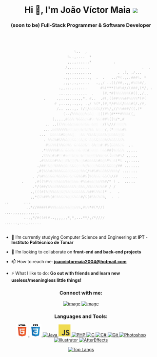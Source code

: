 <h1 align="center">Hi 👋, I'm João Víctor Maia <img height="40" src="https://64.media.tumblr.com/3848e5ce9550ab723c4c17ae5c2c830d/cbbf628e3f78039b-9c/s1280x1920/b184a988a5bd644f8a98544c2624d362aef3094c.gifv"></h1>
<h3 align="center">(soon to be) Full-Stack Programmer & Software Developer</h3>

<p>
    <code style="background-color: #ffffff;
    opacity: .4;"><span style="color:#0C0C0C;"> </span><span style="color:#060606;"> </span><span style="color:#0A0A0A;"> </span><span style="color:#0B0B0B;"> </span><span style="color:#0A0A0A;"> </span><span style="color:#0D0D0D;"> </span><span style="color:#0A0A0A;"> </span><span style="color:#050505;"> </span><span style="color:#0F0F0F;"> </span><span style="color:#080808;"> </span><span style="color:#0A0A0A;"> </span><span style="color:#060606;"> </span><span style="color:#0A0A0A;"> </span><span style="color:#0A0A0A;"> </span><span style="color:#060606;"> </span><span style="color:#0A0A0A;"> </span><span style="color:#090909;"> </span><span style="color:#080808;"> </span><span style="color:#080808;"> </span><span style="color:#0F0F0F;"> </span><span style="color:#0C0C0C;"> </span><span style="color:#080808;"> </span><span style="color:#0D0D0D;"> </span><span style="color:#0C0C0C;"> </span><span style="color:#0A0A0A;"> </span><span style="color:#060606;"> </span><span style="color:#080808;"> </span><span style="color:#0A0A0A;"> </span><span style="color:#0C0C0C;"> </span><span style="color:#0D0D0D;"> </span><span style="color:#070707;"> </span><span style="color:#0B0B0B;"> </span><span style="color:#0C0C0C;"> </span><span style="color:#080808;"> </span><span style="color:#080808;"> </span><span style="color:#0A0A0A;"> </span><span style="color:#060606;"> </span><span style="color:#090909;"> </span><span style="color:#090909;"> </span><span style="color:#080808;"> </span><span style="color:#0E0E0E;"> </span><span style="color:#060606;"> </span><span style="color:#0A0A0A;"> </span><span style="color:#090909;"> </span><span style="color:#0B0B0B;"> </span><span style="color:#101010;"> </span><span style="color:#080808;"> </span><span style="color:#111111;"> </span><span style="color:#0A0A0A;"> </span><span style="color:#050505;"> </span><span style="color:#040404;"> </span><span style="color:#0C0C0C;"> </span><span style="color:#101010;"> </span><span style="color:#0A0A0A;"> </span><span style="color:#090909;"> </span><span style="color:#070707;"> </span><span style="color:#0A0A0A;"> </span><span style="color:#090909;"> </span><span style="color:#0A0A0A;"> </span>
        <span style="color:#0B0B0B;"> </span><span style="color:#0C0C0C;"> </span><span style="color:#0C0C0C;"> </span><span style="color:#0D0D0D;"> </span><span style="color:#0A0A0A;"> </span><span style="color:#0A0A0A;"> </span><span style="color:#0A0A0A;"> </span><span style="color:#0B0B0B;"> </span><span style="color:#0A0A0A;"> </span><span style="color:#0C0C0C;"> </span><span style="color:#0C0C0C;"> </span><span style="color:#0A0A0A;"> </span><span style="color:#0B0B0B;"> </span><span style="color:#0A0A0A;"> </span><span style="color:#0A0A0A;"> </span><span style="color:#0E0E0E;"> </span><span style="color:#0C0C0C;"> </span><span style="color:#0C0C0C;"> </span><span style="color:#0A0A0A;"> </span><span style="color:#0A0A0A;"> </span><span style="color:#0A0A0A;"> </span><span style="color:#070707;"> </span><span style="color:#0A0A0A;"> </span><span style="color:#0A0A0A;"> </span><span style="color:#090909;"> </span><span style="color:#0E0E0E;"> </span><span style="color:#070707;"> </span><span style="color:#0E0E0E;"> </span><span style="color:#0E0E0E;"> </span><span style="color:#0C0C0C;"> </span><span style="color:#070707;"> </span><span style="color:#060606;"> </span><span style="color:#0C0C0C;"> </span><span style="color:#0B0B0B;"> </span><span style="color:#090909;"> </span><span style="color:#080808;"> </span><span style="color:#090909;"> </span><span style="color:#0A0A0A;"> </span><span style="color:#080808;"> </span><span style="color:#0E0E0E;"> </span><span style="color:#070707;"> </span><span style="color:#0A0A0A;"> </span><span style="color:#080808;"> </span><span style="color:#080808;"> </span><span style="color:#0A0A0A;"> </span><span style="color:#080808;"> </span><span style="color:#0A0A0A;"> </span><span style="color:#0A0A0A;"> </span><span style="color:#090909;"> </span><span style="color:#0D0D0D;"> </span><span style="color:#080808;"> </span><span style="color:#080808;"> </span><span style="color:#090909;"> </span><span style="color:#080808;"> </span><span style="color:#0C0C0C;"> </span><span style="color:#0A0A0A;"> </span><span style="color:#0A0A0A;"> </span><span style="color:#070707;"> </span><span style="color:#0C0C0C;"> </span><span style="color:#0A0A0A;"> </span><span style="color:#0A0A0A;"> </span><span style="color:#0A0A0A;"> </span><span style="color:#040404;"> </span><span style="color:#0B0B0B;"> </span><span style="color:#070707;"> </span><span style="color:#070707;"> </span><span style="color:#0C0C0C;"> </span><span style="color:#0B0B0B;"> </span><span style="color:#0C0C0C;"> </span><span style="color:#0A0A0A;"> </span><span style="color:#080808;"> </span><span style="color:#0E0E0E;"> </span><span style="color:#0C0C0C;"> </span><span style="color:#0D0D0D;"> </span><span style="color:#0A0A0A;"> </span><span style="color:#090909;"> </span><span style="color:#0F0F0F;"> </span><span style="color:#0D0D0D;"> </span><span style="color:#0F0F0F;"> </span><span style="color:#0C0C0C;"> </span>
        <span style="color:#090909;"> </span><span style="color:#080808;"> </span><span style="color:#0F0F0F;"> </span><span style="color:#0C0C0C;"> </span><span style="color:#060606;"> </span><span style="color:#0A0A0A;"> </span><span style="color:#090909;"> </span><span style="color:#090909;"> </span><span style="color:#090909;"> </span><span style="color:#080808;"> </span><span style="color:#0E0E0E;"> </span><span style="color:#0C0C0C;"> </span><span style="color:#0C0C0C;"> </span><span style="color:#0C0C0C;"> </span><span style="color:#090909;"> </span><span style="color:#0D0D0D;"> </span><span style="color:#090909;"> </span><span style="color:#0A0A0A;"> </span><span style="color:#0A0A0A;"> </span><span style="color:#080808;"> </span><span style="color:#060606;"> </span><span style="color:#0C0C0C;"> </span><span style="color:#0C0C0C;"> </span><span style="color:#0C0C0C;"> </span><span style="color:#060606;"> </span><span style="color:#0C0C0C;"> </span><span style="color:#0D0D0D;"> </span><span style="color:#040404;"> </span><span style="color:#0C0C0C;"> </span><span style="color:#080808;"> </span><span style="color:#080808;"> </span><span style="color:#0C0C0C;"> </span><span style="color:#090909;"> </span><span style="color:#0A0A0A;"> </span><span style="color:#0A0A0A;"> </span><span style="color:#0C0C0C;"> </span><span style="color:#0A0A0A;"> </span><span style="color:#0B0B0B;"> </span><span style="color:#090909;"> </span><span style="color:#080808;"> </span><span style="color:#0A0A0A;"> </span><span style="color:#070707;"> </span><span style="color:#0A0A0A;"> </span><span style="color:#0A0A0A;"> </span><span style="color:#090909;"> </span><span style="color:#080808;"> </span><span style="color:#060606;"> </span><span style="color:#0A0A0A;"> </span><span style="color:#080808;"> </span><span style="color:#070707;"> </span><span style="color:#0A0A0A;"> </span><span style="color:#0E0E0E;"> </span><span style="color:#080808;"> </span><span style="color:#0B0B0B;"> </span><span style="color:#0A0A0A;"> </span><span style="color:#0A0A0A;"> </span><span style="color:#0B0B0B;"> </span><span style="color:#080808;"> </span><span style="color:#0A0A0A;"> </span><span style="color:#0C0C0C;"> </span><span style="color:#0A0A0A;"> </span><span style="color:#0A0A0A;"> </span><span style="color:#080808;"> </span><span style="color:#080808;"> </span><span style="color:#0B0B0B;"> </span><span style="color:#0E0E0E;"> </span><span style="color:#0A0A0A;"> </span><span style="color:#0A0A0A;"> </span><span style="color:#0B0B0B;"> </span><span style="color:#0C0C0C;"> </span><span style="color:#0F0F0F;"> </span><span style="color:#0E0E0E;"> </span><span style="color:#0C0C0C;"> </span><span style="color:#0A0A0A;"> </span><span style="color:#0C0C0C;"> </span><span style="color:#101010;"> </span><span style="color:#080808;"> </span><span style="color:#0F0F0F;"> </span><span style="color:#0F0F0F;"> </span><span style="color:#080808;"> </span>
        <span style="color:#0B0B0B;"> </span><span style="color:#0E0E0E;"> </span><span style="color:#0C0C0C;"> </span><span style="color:#0F0F0F;"> </span><span style="color:#090909;"> </span><span style="color:#0A0A0A;"> </span><span style="color:#0D0D0D;"> </span><span style="color:#0A0A0A;"> </span><span style="color:#0A0A0A;"> </span><span style="color:#0E0E0E;"> </span><span style="color:#0B0B0B;"> </span><span style="color:#0C0C0C;"> </span><span style="color:#0A0A0A;"> </span><span style="color:#060606;"> </span><span style="color:#0B0B0B;"> </span><span style="color:#0A0A0A;"> </span><span style="color:#090909;"> </span><span style="color:#0B0B0B;"> </span><span style="color:#090909;"> </span><span style="color:#0A0A0A;"> </span><span style="color:#0A0A0A;"> </span><span style="color:#0A0A0A;"> </span><span style="color:#080808;"> </span><span style="color:#090909;"> </span><span style="color:#C6C6C6;">%</span><span style="color:#292929;">.</span><span style="color:#1F1F1F;">.</span><span style="color:#171717;"> </span><span style="color:#131313;"> </span><span style="color:#484848;">,</span><span style="color:#070707;"> </span><span style="color:#0B0B0B;"> </span><span style="color:#0A0A0A;"> </span><span style="color:#0A0A0A;"> </span><span style="color:#0A0A0A;"> </span><span style="color:#0A0A0A;"> </span><span style="color:#0A0A0A;"> </span><span style="color:#0A0A0A;"> </span><span style="color:#0A0A0A;"> </span><span style="color:#090909;"> </span><span style="color:#080808;"> </span><span style="color:#0E0E0E;"> </span><span style="color:#0E0E0E;"> </span><span style="color:#101010;"> </span><span style="color:#0C0C0C;"> </span><span style="color:#0F0F0F;"> </span><span style="color:#181818;"> </span><span style="color:#0A0A0A;"> </span><span style="color:#0A0A0A;"> </span><span style="color:#0B0B0B;"> </span><span style="color:#151515;"> </span><span style="color:#0D0D0D;"> </span><span style="color:#0C0C0C;"> </span><span style="color:#090909;"> </span><span style="color:#090909;"> </span><span style="color:#090909;"> </span><span style="color:#0A0A0A;"> </span><span style="color:#0B0B0B;"> </span><span style="color:#0A0A0A;"> </span><span style="color:#0A0A0A;"> </span><span style="color:#090909;"> </span><span style="color:#0C0C0C;"> </span><span style="color:#0B0B0B;"> </span><span style="color:#0D0D0D;"> </span><span style="color:#0B0B0B;"> </span><span style="color:#0F0F0F;"> </span><span style="color:#0C0C0C;"> </span><span style="color:#0D0D0D;"> </span><span style="color:#0E0E0E;"> </span><span style="color:#0C0C0C;"> </span><span style="color:#0E0E0E;"> </span><span style="color:#0C0C0C;"> </span><span style="color:#0A0A0A;"> </span><span style="color:#0D0D0D;"> </span><span style="color:#0C0C0C;"> </span><span style="color:#0C0C0C;"> </span><span style="color:#0C0C0C;"> </span><span style="color:#0B0B0B;"> </span><span style="color:#0B0B0B;"> </span><span style="color:#0C0C0C;"> </span>
        <span style="color:#101010;"> </span><span style="color:#0C0C0C;"> </span><span style="color:#0B0B0B;"> </span><span style="color:#090909;"> </span><span style="color:#0B0B0B;"> </span><span style="color:#080808;"> </span><span style="color:#0B0B0B;"> </span><span style="color:#0B0B0B;"> </span><span style="color:#0C0C0C;"> </span><span style="color:#0A0A0A;"> </span><span style="color:#0D0D0D;"> </span><span style="color:#090909;"> </span><span style="color:#0E0E0E;"> </span><span style="color:#0C0C0C;"> </span><span style="color:#0C0C0C;"> </span><span style="color:#0C0C0C;"> </span><span style="color:#0B0B0B;"> </span><span style="color:#0A0A0A;"> </span><span style="color:#0C0C0C;"> </span><span style="color:#0C0C0C;"> </span><span style="color:#0A0A0A;"> </span><span style="color:#BABABA;">%</span><span style="color:#1C1C1C;">.</span><span style="color:#242424;">.</span><span style="color:#4A4A4A;">,</span><span style="color:#2F2F2F;">.</span><span style="color:#232323;">.</span><span style="color:#1C1C1C;">.</span><span style="color:#1D1D1D;">.</span><span style="color:#181818;"> </span><span style="color:#181818;"> </span><span style="color:#525252;">*</span><span style="color:#070707;"> </span><span style="color:#0F0F0F;"> </span><span style="color:#0A0A0A;"> </span><span style="color:#0A0A0A;"> </span><span style="color:#0C0C0C;"> </span><span style="color:#0C0C0C;"> </span><span style="color:#0D0D0D;"> </span><span style="color:#121212;"> </span><span style="color:#131313;"> </span><span style="color:#0B0B0B;"> </span><span style="color:#0C0C0C;"> </span><span style="color:#0D0D0D;"> </span><span style="color:#0E0E0E;"> </span><span style="color:#131313;"> </span><span style="color:#0F0F0F;"> </span><span style="color:#0C0C0C;"> </span><span style="color:#0B0B0B;"> </span><span style="color:#0B0B0B;"> </span><span style="color:#0C0C0C;"> </span><span style="color:#0B0B0B;"> </span><span style="color:#0C0C0C;"> </span><span style="color:#070707;"> </span><span style="color:#0C0C0C;"> </span><span style="color:#0B0B0B;"> </span><span style="color:#0A0A0A;"> </span><span style="color:#0D0D0D;"> </span><span style="color:#0C0C0C;"> </span><span style="color:#0A0A0A;"> </span><span style="color:#0C0C0C;"> </span><span style="color:#101010;"> </span><span style="color:#0A0A0A;"> </span><span style="color:#131313;"> </span><span style="color:#0E0E0E;"> </span><span style="color:#101010;"> </span><span style="color:#0C0C0C;"> </span><span style="color:#0F0F0F;"> </span><span style="color:#0C0C0C;"> </span><span style="color:#0C0C0C;"> </span><span style="color:#0B0B0B;"> </span><span style="color:#0B0B0B;"> </span><span style="color:#0C0C0C;"> </span><span style="color:#0C0C0C;"> </span><span style="color:#0A0A0A;"> </span><span style="color:#0C0C0C;"> </span><span style="color:#0C0C0C;"> </span><span style="color:#0B0B0B;"> </span><span style="color:#0B0B0B;"> </span><span style="color:#0F0F0F;"> </span>
        <span style="color:#0F0F0F;"> </span><span style="color:#0C0C0C;"> </span><span style="color:#0A0A0A;"> </span><span style="color:#0D0D0D;"> </span><span style="color:#0D0D0D;"> </span><span style="color:#0C0C0C;"> </span><span style="color:#0B0B0B;"> </span><span style="color:#0C0C0C;"> </span><span style="color:#0E0E0E;"> </span><span style="color:#0A0A0A;"> </span><span style="color:#0A0A0A;"> </span><span style="color:#0D0D0D;"> </span><span style="color:#0B0B0B;"> </span><span style="color:#0A0A0A;"> </span><span style="color:#0C0C0C;"> </span><span style="color:#060606;"> </span><span style="color:#0B0B0B;"> </span><span style="color:#080808;"> </span><span style="color:#0D0D0D;"> </span><span style="color:#0F0F0F;"> </span><span style="color:#070707;"> </span><span style="color:#343434;">,</span><span style="color:#3B3B3B;">,</span><span style="color:#383838;">,</span><span style="color:#424242;">,</span><span style="color:#2B2B2B;">.</span><span style="color:#242424;">.</span><span style="color:#1A1A1A;">.</span><span style="color:#2D2D2D;">.</span><span style="color:#212121;">.</span><span style="color:#222222;">.</span><span style="color:#4E4E4E;">*</span><span style="color:#070707;"> </span><span style="color:#0F0F0F;"> </span><span style="color:#111111;"> </span><span style="color:#0C0C0C;"> </span><span style="color:#111111;"> </span><span style="color:#080808;"> </span><span style="color:#111111;"> </span><span style="color:#101010;"> </span><span style="color:#0F0F0F;"> </span><span style="color:#151515;"> </span><span style="color:#212121;">.</span><span style="color:#151515;"> </span><span style="color:#181818;"> </span><span style="color:#0F0F0F;"> </span><span style="color:#151515;"> </span><span style="color:#131313;"> </span><span style="color:#0D0D0D;"> </span><span style="color:#101010;"> </span><span style="color:#0A0A0A;"> </span><span style="color:#0D0D0D;"> </span><span style="color:#101010;"> </span><span style="color:#0C0C0C;"> </span><span style="color:#0F0F0F;"> </span><span style="color:#0F0F0F;"> </span><span style="color:#101010;"> </span><span style="color:#0F0F0F;"> </span><span style="color:#121212;"> </span><span style="color:#0F0F0F;"> </span><span style="color:#0E0E0E;"> </span><span style="color:#0B0B0B;"> </span><span style="color:#090909;"> </span><span style="color:#090909;"> </span><span style="color:#0B0B0B;"> </span><span style="color:#0C0C0C;"> </span><span style="color:#0C0C0C;"> </span><span style="color:#0F0F0F;"> </span><span style="color:#0D0D0D;"> </span><span style="color:#0C0C0C;"> </span><span style="color:#0C0C0C;"> </span><span style="color:#111111;"> </span><span style="color:#101010;"> </span><span style="color:#0E0E0E;"> </span><span style="color:#0D0D0D;"> </span><span style="color:#0C0C0C;"> </span><span style="color:#0B0B0B;"> </span><span style="color:#0A0A0A;"> </span><span style="color:#121212;"> </span><span style="color:#0A0A0A;"> </span>
        <span style="color:#0F0F0F;"> </span><span style="color:#0F0F0F;"> </span><span style="color:#0C0C0C;"> </span><span style="color:#0B0B0B;"> </span><span style="color:#0C0C0C;"> </span><span style="color:#090909;"> </span><span style="color:#0B0B0B;"> </span><span style="color:#0E0E0E;"> </span><span style="color:#0C0C0C;"> </span><span style="color:#0A0A0A;"> </span><span style="color:#0C0C0C;"> </span><span style="color:#0C0C0C;"> </span><span style="color:#0C0C0C;"> </span><span style="color:#101010;"> </span><span style="color:#0A0A0A;"> </span><span style="color:#0E0E0E;"> </span><span style="color:#0B0B0B;"> </span><span style="color:#0D0D0D;"> </span><span style="color:#0C0C0C;"> </span><span style="color:#0A0A0A;"> </span><span style="color:#6E6E6E;">/</span><span style="color:#3D3D3D;">,</span><span style="color:#3B3B3B;">,</span><span style="color:#393939;">,</span><span style="color:#2F2F2F;">.</span><span style="color:#1E1E1E;">.</span><span style="color:#242424;">.</span><span style="color:#1A1A1A;">.</span><span style="color:#232323;">.</span><span style="color:#202020;">.</span><span style="color:#2A2A2A;">.</span><span style="color:#191919;"> </span><span style="color:#080808;"> </span><span style="color:#0A0A0A;"> </span><span style="color:#101010;"> </span><span style="color:#0E0E0E;"> </span><span style="color:#0F0F0F;"> </span><span style="color:#101010;"> </span><span style="color:#151515;"> </span><span style="color:#101010;"> </span><span style="color:#101010;"> </span><span style="color:#131313;"> </span><span style="color:#0D0D0D;"> </span><span style="color:#0F0F0F;"> </span><span style="color:#101010;"> </span><span style="color:#0F0F0F;"> </span><span style="color:#0F0F0F;"> </span><span style="color:#131313;"> </span><span style="color:#121212;"> </span><span style="color:#0D0D0D;"> </span><span style="color:#101010;"> </span><span style="color:#111111;"> </span><span style="color:#0F0F0F;"> </span><span style="color:#121212;"> </span><span style="color:#0E0E0E;"> </span><span style="color:#212121;">.</span><span style="color:#171717;"> </span><span style="color:#0E0E0E;"> </span><span style="color:#262626;">.</span><span style="color:#121212;"> </span><span style="color:#101010;"> </span><span style="color:#0A0A0A;"> </span><span style="color:#0F0F0F;"> </span><span style="color:#0C0C0C;"> </span><span style="color:#0C0C0C;"> </span><span style="color:#0E0E0E;"> </span><span style="color:#090909;"> </span><span style="color:#0C0C0C;"> </span><span style="color:#0A0A0A;"> </span><span style="color:#0C0C0C;"> </span><span style="color:#101010;"> </span><span style="color:#0E0E0E;"> </span><span style="color:#0C0C0C;"> </span><span style="color:#0C0C0C;"> </span><span style="color:#0C0C0C;"> </span><span style="color:#0E0E0E;"> </span><span style="color:#0F0F0F;"> </span><span style="color:#0C0C0C;"> </span><span style="color:#090909;"> </span><span style="color:#0C0C0C;"> </span>
        <span style="color:#0C0C0C;"> </span><span style="color:#0D0D0D;"> </span><span style="color:#060606;"> </span><span style="color:#0C0C0C;"> </span><span style="color:#0C0C0C;"> </span><span style="color:#0B0B0B;"> </span><span style="color:#0D0D0D;"> </span><span style="color:#0A0A0A;"> </span><span style="color:#0B0B0B;"> </span><span style="color:#101010;"> </span><span style="color:#0C0C0C;"> </span><span style="color:#0A0A0A;"> </span><span style="color:#090909;"> </span><span style="color:#0B0B0B;"> </span><span style="color:#0B0B0B;"> </span><span style="color:#0E0E0E;"> </span><span style="color:#0A0A0A;"> </span><span style="color:#0B0B0B;"> </span><span style="color:#090909;"> </span><span style="color:#0E0E0E;"> </span><span style="color:#434343;">,</span><span style="color:#363636;">,</span><span style="color:#3C3C3C;">,</span><span style="color:#3C3C3C;">,</span><span style="color:#2E2E2E;">.</span><span style="color:#272727;">.</span><span style="color:#3B3B3B;">,</span><span style="color:#414141;">,</span><span style="color:#232323;">.</span><span style="color:#202020;">.</span><span style="color:#202020;">.</span><span style="color:#2E2E2E;">.</span><span style="color:#0F0F0F;"> </span><span style="color:#0C0C0C;"> </span><span style="color:#151515;"> </span><span style="color:#141414;"> </span><span style="color:#111111;"> </span><span style="color:#121212;"> </span><span style="color:#111111;"> </span><span style="color:#0F0F0F;"> </span><span style="color:#121212;"> </span><span style="color:#121212;"> </span><span style="color:#0E0E0E;"> </span><span style="color:#111111;"> </span><span style="color:#1A1A1A;">.</span><span style="color:#191919;"> </span><span style="color:#303030;">.</span><span style="color:#858585;">(</span><span style="color:#494949;">,</span><span style="color:#0D0D0D;"> </span><span style="color:#3D3D3D;">,</span><span style="color:#707070;">/</span><span style="color:#2B2B2B;">.</span><span style="color:#2D2D2D;">.</span><span style="color:#2E2E2E;">.</span><span style="color:#101010;"> </span><span style="color:#0F0F0F;"> </span><span style="color:#101010;"> </span><span style="color:#101010;"> </span><span style="color:#111111;"> </span><span style="color:#0F0F0F;"> </span><span style="color:#0A0A0A;"> </span><span style="color:#101010;"> </span><span style="color:#0A0A0A;"> </span><span style="color:#0A0A0A;"> </span><span style="color:#0C0C0C;"> </span><span style="color:#0F0F0F;"> </span><span style="color:#0C0C0C;"> </span><span style="color:#0D0D0D;"> </span><span style="color:#0C0C0C;"> </span><span style="color:#0F0F0F;"> </span><span style="color:#131313;"> </span><span style="color:#0B0B0B;"> </span><span style="color:#080808;"> </span><span style="color:#0F0F0F;"> </span><span style="color:#0B0B0B;"> </span><span style="color:#0F0F0F;"> </span><span style="color:#0F0F0F;"> </span><span style="color:#0C0C0C;"> </span><span style="color:#151515;"> </span>
        <span style="color:#060606;"> </span><span style="color:#0C0C0C;"> </span><span style="color:#0E0E0E;"> </span><span style="color:#0A0A0A;"> </span><span style="color:#0E0E0E;"> </span><span style="color:#0C0C0C;"> </span><span style="color:#0A0A0A;"> </span><span style="color:#0A0A0A;"> </span><span style="color:#0D0D0D;"> </span><span style="color:#0C0C0C;"> </span><span style="color:#0A0A0A;"> </span><span style="color:#111111;"> </span><span style="color:#0C0C0C;"> </span><span style="color:#0C0C0C;"> </span><span style="color:#0E0E0E;"> </span><span style="color:#090909;"> </span><span style="color:#0A0A0A;"> </span><span style="color:#0B0B0B;"> </span><span style="color:#0D0D0D;"> </span><span style="color:#212121;">.</span><span style="color:#353535;">,</span><span style="color:#383838;">,</span><span style="color:#313131;">.</span><span style="color:#2F2F2F;">.</span><span style="color:#2D2D2D;">.</span><span style="color:#212121;">.</span><span style="color:#2F2F2F;">.</span><span style="color:#292929;">.</span><span style="color:#242424;">.</span><span style="color:#1A1A1A;">.</span><span style="color:#2B2B2B;">.</span><span style="color:#3D3D3D;">,</span><span style="color:#111111;"> </span><span style="color:#090909;"> </span><span style="color:#212121;">.</span><span style="color:#0D0D0D;"> </span><span style="color:#111111;"> </span><span style="color:#1E1E1E;">.</span><span style="color:#0F0F0F;"> </span><span style="color:#0F0F0F;"> </span><span style="color:#0C0C0C;"> </span><span style="color:#1C1C1C;">.</span><span style="color:#313131;">.</span><span style="color:#7F7F7F;">/</span><span style="color:#646464;">*</span><span style="color:#8E8E8E;">(</span><span style="color:#313131;">.</span><span style="color:#3C3C3C;">,</span><span style="color:#282828;">.</span><span style="color:#272727;">.</span><span style="color:#A0A0A0;">#</span><span style="color:#A1A1A1;">#</span><span style="color:#A7A7A7;">#</span><span style="color:#C6C6C6;">%</span><span style="color:#2F2F2F;">.</span><span style="color:#131313;"> </span><span style="color:#606060;">*</span><span style="color:#0F0F0F;"> </span><span style="color:#111111;"> </span><span style="color:#0F0F0F;"> </span><span style="color:#0C0C0C;"> </span><span style="color:#171717;"> </span><span style="color:#0E0E0E;"> </span><span style="color:#0F0F0F;"> </span><span style="color:#0D0D0D;"> </span><span style="color:#0A0A0A;"> </span><span style="color:#0B0B0B;"> </span><span style="color:#090909;"> </span><span style="color:#0D0D0D;"> </span><span style="color:#080808;"> </span><span style="color:#0C0C0C;"> </span><span style="color:#0F0F0F;"> </span><span style="color:#080808;"> </span><span style="color:#080808;"> </span><span style="color:#0F0F0F;"> </span><span style="color:#0F0F0F;"> </span><span style="color:#0C0C0C;"> </span><span style="color:#0C0C0C;"> </span><span style="color:#0F0F0F;"> </span><span style="color:#0D0D0D;"> </span>
        <span style="color:#0A0A0A;"> </span><span style="color:#0C0C0C;"> </span><span style="color:#0A0A0A;"> </span><span style="color:#101010;"> </span><span style="color:#0B0B0B;"> </span><span style="color:#141414;"> </span><span style="color:#0C0C0C;"> </span><span style="color:#0C0C0C;"> </span><span style="color:#0C0C0C;"> </span><span style="color:#0A0A0A;"> </span><span style="color:#0B0B0B;"> </span><span style="color:#080808;"> </span><span style="color:#0D0D0D;"> </span><span style="color:#0A0A0A;"> </span><span style="color:#0C0C0C;"> </span><span style="color:#0A0A0A;"> </span><span style="color:#0B0B0B;"> </span><span style="color:#0E0E0E;"> </span><span style="color:#171717;"> </span><span style="color:#3C3C3C;">,</span><span style="color:#343434;">,</span><span style="color:#343434;">,</span><span style="color:#313131;">.</span><span style="color:#494949;">,</span><span style="color:#272727;">.</span><span style="color:#363636;">,</span><span style="color:#1F1F1F;">.</span><span style="color:#2D2D2D;">.</span><span style="color:#282828;">.</span><span style="color:#292929;">.</span><span style="color:#323232;">.</span><span style="color:#151515;"> </span><span style="color:#0F0F0F;"> </span><span style="color:#0E0E0E;"> </span><span style="color:#1F1F1F;">.</span><span style="color:#343434;">,</span><span style="color:#373737;">,</span><span style="color:#7C7C7C;">/</span><span style="color:#191919;"> </span><span style="color:#1F1F1F;">.</span><span style="color:#333333;">.</span><span style="color:#909090;">(</span><span style="color:#828282;">(</span><span style="color:#7B7B7B;">/</span><span style="color:#B0B0B0;">#</span><span style="color:#A2A2A2;">#</span><span style="color:#3A3A3A;">,</span><span style="color:#1D1D1D;">.</span><span style="color:#414141;">,</span><span style="color:#494949;">,</span><span style="color:#A6A6A6;">#</span><span style="color:#BBBBBB;">%</span><span style="color:#CCCCCC;">&</span><span style="color:#BABABA;">%</span><span style="color:#ABABAB;">#</span><span style="color:#7A7A7A;">/</span><span style="color:#363636;">,</span><span style="color:#080808;"> </span><span style="color:#0F0F0F;"> </span><span style="color:#141414;"> </span><span style="color:#0F0F0F;"> </span><span style="color:#0A0A0A;"> </span><span style="color:#080808;"> </span><span style="color:#0B0B0B;"> </span><span style="color:#0D0D0D;"> </span><span style="color:#0C0C0C;"> </span><span style="color:#0A0A0A;"> </span><span style="color:#080808;"> </span><span style="color:#0E0E0E;"> </span><span style="color:#090909;"> </span><span style="color:#060606;"> </span><span style="color:#0A0A0A;"> </span><span style="color:#0C0C0C;"> </span><span style="color:#111111;"> </span><span style="color:#0C0C0C;"> </span><span style="color:#0C0C0C;"> </span><span style="color:#111111;"> </span><span style="color:#101010;"> </span><span style="color:#151515;"> </span><span style="color:#0C0C0C;"> </span>
        <span style="color:#0D0D0D;"> </span><span style="color:#0C0C0C;"> </span><span style="color:#0A0A0A;"> </span><span style="color:#0C0C0C;"> </span><span style="color:#0D0D0D;"> </span><span style="color:#0A0A0A;"> </span><span style="color:#0D0D0D;"> </span><span style="color:#0C0C0C;"> </span><span style="color:#0B0B0B;"> </span><span style="color:#0A0A0A;"> </span><span style="color:#0E0E0E;"> </span><span style="color:#0C0C0C;"> </span><span style="color:#0C0C0C;"> </span><span style="color:#111111;"> </span><span style="color:#101010;"> </span><span style="color:#0F0F0F;"> </span><span style="color:#161616;"> </span><span style="color:#1D1D1D;">.</span><span style="color:#3A3A3A;">,</span><span style="color:#373737;">,</span><span style="color:#333333;">.</span><span style="color:#2D2D2D;">.</span><span style="color:#292929;">.</span><span style="color:#363636;">,</span><span style="color:#292929;">.</span><span style="color:#323232;">.</span><span style="color:#232323;">.</span><span style="color:#242424;">.</span><span style="color:#2B2B2B;">.</span><span style="color:#2B2B2B;">.</span><span style="color:#181818;"> </span><span style="color:#0F0F0F;"> </span><span style="color:#151515;"> </span><span style="color:#0F0F0F;"> </span><span style="color:#0B0B0B;"> </span><span style="color:#151515;"> </span><span style="color:#9A9A9A;">#</span><span style="color:#B4B4B4;">%</span><span style="color:#929292;">(</span><span style="color:#626262;">*</span><span style="color:#4E4E4E;">*</span><span style="color:#545454;">*</span><span style="color:#8C8C8C;">(</span><span style="color:#B5B5B5;">%</span><span style="color:#AEAEAE;">#</span><span style="color:#C4C4C4;">%</span><span style="color:#ADADAD;">#</span><span style="color:#6D6D6D;">/</span><span style="color:#747474;">/</span><span style="color:#808080;">(</span><span style="color:#AFAFAF;">#</span><span style="color:#ABABAB;">#</span><span style="color:#ACACAC;">#</span><span style="color:#3F3F3F;">,</span><span style="color:#8E8E8E;">(</span><span style="color:#4F4F4F;">*</span><span style="color:#727272;">/</span><span style="color:#4C4C4C;">,</span><span style="color:#0C0C0C;"> </span><span style="color:#292929;">.</span><span style="color:#0F0F0F;"> </span><span style="color:#141414;"> </span><span style="color:#0F0F0F;"> </span><span style="color:#0A0A0A;"> </span><span style="color:#0B0B0B;"> </span><span style="color:#0C0C0C;"> </span><span style="color:#0A0A0A;"> </span><span style="color:#090909;"> </span><span style="color:#0E0E0E;"> </span><span style="color:#0F0F0F;"> </span><span style="color:#0F0F0F;"> </span><span style="color:#0C0C0C;"> </span><span style="color:#0C0C0C;"> </span><span style="color:#0C0C0C;"> </span><span style="color:#0E0E0E;"> </span><span style="color:#070707;"> </span><span style="color:#0C0C0C;"> </span><span style="color:#0A0A0A;"> </span><span style="color:#0F0F0F;"> </span><span style="color:#0C0C0C;"> </span>
        <span style="color:#0F0F0F;"> </span><span style="color:#0C0C0C;"> </span><span style="color:#0E0E0E;"> </span><span style="color:#080808;"> </span><span style="color:#0D0D0D;"> </span><span style="color:#0A0A0A;"> </span><span style="color:#0A0A0A;"> </span><span style="color:#060606;"> </span><span style="color:#0B0B0B;"> </span><span style="color:#0A0A0A;"> </span><span style="color:#161616;"> </span><span style="color:#0F0F0F;"> </span><span style="color:#0D0D0D;"> </span><span style="color:#0C0C0C;"> </span><span style="color:#0C0C0C;"> </span><span style="color:#0C0C0C;"> </span><span style="color:#0C0C0C;"> </span><span style="color:#323232;">.</span><span style="color:#3C3C3C;">,</span><span style="color:#303030;">.</span><span style="color:#212121;">.</span><span style="color:#242424;">.</span><span style="color:#242424;">.</span><span style="color:#2B2B2B;">.</span><span style="color:#333333;">.</span><span style="color:#242424;">.</span><span style="color:#2D2D2D;">.</span><span style="color:#2F2F2F;">.</span><span style="color:#272727;">.</span><span style="color:#404040;">,</span><span style="color:#0E0E0E;"> </span><span style="color:#0E0E0E;"> </span><span style="color:#313131;">.</span><span style="color:#0D0D0D;"> </span><span style="color:#101010;"> </span><span style="color:#171717;"> </span><span style="color:#131313;"> </span><span style="color:#919191;">(</span><span style="color:#A5A5A5;">#</span><span style="color:#3B3B3B;">,</span><span style="color:#545454;">*</span><span style="color:#9A9A9A;">#</span><span style="color:#858585;">(</span><span style="color:#BCBCBC;">%</span><span style="color:#C8C8C8;">%</span><span style="color:#DCDCDC;">&</span><span style="color:#C0C0C0;">%</span><span style="color:#B6B6B6;">%</span><span style="color:#C8C8C8;">%</span><span style="color:#8C8C8C;">(</span><span style="color:#9E9E9E;">#</span><span style="color:#959595;">(</span><span style="color:#8F8F8F;">(</span><span style="color:#313131;">.</span><span style="color:#3F3F3F;">,</span><span style="color:#767676;">/</span><span style="color:#464646;">,</span><span style="color:#222222;">.</span><span style="color:#0C0C0C;"> </span><span style="color:#151515;"> </span><span style="color:#070707;"> </span><span style="color:#181818;"> </span><span style="color:#0F0F0F;"> </span><span style="color:#0A0A0A;"> </span><span style="color:#0A0A0A;"> </span><span style="color:#0B0B0B;"> </span><span style="color:#0C0C0C;"> </span><span style="color:#0E0E0E;"> </span><span style="color:#0C0C0C;"> </span><span style="color:#0C0C0C;"> </span><span style="color:#101010;"> </span><span style="color:#080808;"> </span><span style="color:#060606;"> </span><span style="color:#0C0C0C;"> </span><span style="color:#0C0C0C;"> </span><span style="color:#0C0C0C;"> </span><span style="color:#0F0F0F;"> </span><span style="color:#0B0B0B;"> </span><span style="color:#121212;"> </span><span style="color:#0E0E0E;"> </span>
        <span style="color:#0B0B0B;"> </span><span style="color:#0D0D0D;"> </span><span style="color:#0C0C0C;"> </span><span style="color:#090909;"> </span><span style="color:#060606;"> </span><span style="color:#0A0A0A;"> </span><span style="color:#090909;"> </span><span style="color:#0A0A0A;"> </span><span style="color:#0A0A0A;"> </span><span style="color:#0B0B0B;"> </span><span style="color:#1D1D1D;">.</span><span style="color:#0A0A0A;"> </span><span style="color:#0C0C0C;"> </span><span style="color:#0C0C0C;"> </span><span style="color:#0C0C0C;"> </span><span style="color:#0E0E0E;"> </span><span style="color:#2E2E2E;">.</span><span style="color:#414141;">,</span><span style="color:#2A2A2A;">.</span><span style="color:#2B2B2B;">.</span><span style="color:#1E1E1E;">.</span><span style="color:#282828;">.</span><span style="color:#242424;">.</span><span style="color:#1F1F1F;">.</span><span style="color:#282828;">.</span><span style="color:#1E1E1E;">.</span><span style="color:#373737;">,</span><span style="color:#353535;">,</span><span style="color:#515151;">*</span><span style="color:#1E1E1E;">.</span><span style="color:#111111;"> </span><span style="color:#A5A5A5;">#</span><span style="color:#282828;">.</span><span style="color:#1F1F1F;">.</span><span style="color:#101010;"> </span><span style="color:#171717;"> </span><span style="color:#272727;">.</span><span style="color:#A6A6A6;">#</span><span style="color:#868686;">(</span><span style="color:#3C3C3C;">,</span><span style="color:#818181;">(</span><span style="color:#969696;">(</span><span style="color:#A7A7A7;">#</span><span style="color:#9E9E9E;">#</span><span style="color:#C1C1C1;">%</span><span style="color:#BDBDBD;">%</span><span style="color:#B5B5B5;">%</span><span style="color:#A3A3A3;">#</span><span style="color:#AAAAAA;">#</span><span style="color:#BDBDBD;">%</span><span style="color:#D0D0D0;">&</span><span style="color:#BCBCBC;">%</span><span style="color:#B8B8B8;">%</span><span style="color:#5E5E5E;">*</span><span style="color:#969696;">(</span><span style="color:#AFAFAF;">#</span><span style="color:#8D8D8D;">(</span><span style="color:#0A0A0A;"> </span><span style="color:#0E0E0E;"> </span><span style="color:#0B0B0B;"> </span><span style="color:#090909;"> </span><span style="color:#0C0C0C;"> </span><span style="color:#080808;"> </span><span style="color:#0B0B0B;"> </span><span style="color:#090909;"> </span><span style="color:#0C0C0C;"> </span><span style="color:#0A0A0A;"> </span><span style="color:#090909;"> </span><span style="color:#0D0D0D;"> </span><span style="color:#080808;"> </span><span style="color:#0C0C0C;"> </span><span style="color:#0C0C0C;"> </span><span style="color:#0A0A0A;"> </span><span style="color:#080808;"> </span><span style="color:#0E0E0E;"> </span><span style="color:#0B0B0B;"> </span><span style="color:#0C0C0C;"> </span><span style="color:#0E0E0E;"> </span><span style="color:#0D0D0D;"> </span><span style="color:#0A0A0A;"> </span>
        <span style="color:#0B0B0B;"> </span><span style="color:#0B0B0B;"> </span><span style="color:#0F0F0F;"> </span><span style="color:#0C0C0C;"> </span><span style="color:#101010;"> </span><span style="color:#0A0A0A;"> </span><span style="color:#0A0A0A;"> </span><span style="color:#0A0A0A;"> </span><span style="color:#0D0D0D;"> </span><span style="color:#090909;"> </span><span style="color:#0B0B0B;"> </span><span style="color:#0F0F0F;"> </span><span style="color:#0B0B0B;"> </span><span style="color:#0C0C0C;"> </span><span style="color:#131313;"> </span><span style="color:#B1B1B1;">#</span><span style="color:#191919;"> </span><span style="color:#343434;">,</span><span style="color:#1E1E1E;">.</span><span style="color:#1E1E1E;">.</span><span style="color:#232323;">.</span><span style="color:#212121;">.</span><span style="color:#373737;">,</span><span style="color:#1E1E1E;">.</span><span style="color:#2B2B2B;">.</span><span style="color:#363636;">,</span><span style="color:#2E2E2E;">.</span><span style="color:#3E3E3E;">,</span><span style="color:#171717;"> </span><span style="color:#272727;">.</span><span style="color:#3B3B3B;">,</span><span style="color:#767676;">/</span><span style="color:#151515;"> </span><span style="color:#B4B4B4;">%</span><span style="color:#8E8E8E;">(</span><span style="color:#616161;">*</span><span style="color:#3D3D3D;">,</span><span style="color:#8C8C8C;">(</span><span style="color:#A4A4A4;">#</span><span style="color:#474747;">,</span><span style="color:#616161;">*</span><span style="color:#6C6C6C;">/</span><span style="color:#A1A1A1;">#</span><span style="color:#BBBBBB;">%</span><span style="color:#D2D2D2;">&</span><span style="color:#949494;">(</span><span style="color:#6A6A6A;">/</span><span style="color:#D8D8D8;">&</span><span style="color:#CCCCCC;">&</span><span style="color:#E0E0E0;">&</span><span style="color:#9C9C9C;">#</span><span style="color:#8E8E8E;">(</span><span style="color:#6B6B6B;">/</span><span style="color:#2E2E2E;">.</span><span style="color:#6A6A6A;">/</span><span style="color:#AFAFAF;">#</span><span style="color:#393939;">,</span><span style="color:#0A0A0A;"> </span><span style="color:#090909;"> </span><span style="color:#080808;"> </span><span style="color:#0B0B0B;"> </span><span style="color:#0A0A0A;"> </span><span style="color:#080808;"> </span><span style="color:#0A0A0A;"> </span><span style="color:#090909;"> </span><span style="color:#090909;"> </span><span style="color:#0C0C0C;"> </span><span style="color:#0C0C0C;"> </span><span style="color:#0C0C0C;"> </span><span style="color:#060606;"> </span><span style="color:#0C0C0C;"> </span><span style="color:#0A0A0A;"> </span><span style="color:#0B0B0B;"> </span><span style="color:#0C0C0C;"> </span><span style="color:#0A0A0A;"> </span><span style="color:#0A0A0A;"> </span><span style="color:#0E0E0E;"> </span><span style="color:#0C0C0C;"> </span><span style="color:#0B0B0B;"> </span><span style="color:#0A0A0A;"> </span>
        <span style="color:#0A0A0A;"> </span><span style="color:#0A0A0A;"> </span><span style="color:#080808;"> </span><span style="color:#0A0A0A;"> </span><span style="color:#0C0C0C;"> </span><span style="color:#0A0A0A;"> </span><span style="color:#060606;"> </span><span style="color:#080808;"> </span><span style="color:#0D0D0D;"> </span><span style="color:#090909;"> </span><span style="color:#0C0C0C;"> </span><span style="color:#0A0A0A;"> </span><span style="color:#0B0B0B;"> </span><span style="color:#0A0A0A;"> </span><span style="color:#0C0C0C;"> </span><span style="color:#080808;"> </span><span style="color:#7D7D7D;">/</span><span style="color:#1C1C1C;">.</span><span style="color:#212121;">.</span><span style="color:#191919;"> </span><span style="color:#232323;">.</span><span style="color:#1F1F1F;">.</span><span style="color:#282828;">.</span><span style="color:#2E2E2E;">.</span><span style="color:#343434;">,</span><span style="color:#282828;">.</span><span style="color:#161616;"> </span><span style="color:#919191;">(</span><span style="color:#6A6A6A;">/</span><span style="color:#E9E9E9;">@</span><span style="color:#717171;">/</span><span style="color:#D2D2D2;">&</span><span style="color:#E6E6E6;">@</span><span style="color:#D8D8D8;">&</span><span style="color:#949494;">(</span><span style="color:#D0D0D0;">&</span><span style="color:#707070;">/</span><span style="color:#787878;">/</span><span style="color:#B1B1B1;">#</span><span style="color:#C3C3C3;">%</span><span style="color:#7A7A7A;">/</span><span style="color:#363636;">,</span><span style="color:#757575;">/</span><span style="color:#7F7F7F;">/</span><span style="color:#CBCBCB;">%</span><span style="color:#C2C2C2;">%</span><span style="color:#A5A5A5;">#</span><span style="color:#B0B0B0;">#</span><span style="color:#A3A3A3;">#</span><span style="color:#7A7A7A;">/</span><span style="color:#8F8F8F;">(</span><span style="color:#8E8E8E;">(</span><span style="color:#2A2A2A;">.</span><span style="color:#979797;">(</span><span style="color:#4D4D4D;">*</span><span style="color:#080808;"> </span><span style="color:#0B0B0B;"> </span><span style="color:#090909;"> </span><span style="color:#0A0A0A;"> </span><span style="color:#090909;"> </span><span style="color:#0B0B0B;"> </span><span style="color:#060606;"> </span><span style="color:#0A0A0A;"> </span><span style="color:#0A0A0A;"> </span><span style="color:#0D0D0D;"> </span><span style="color:#0A0A0A;"> </span><span style="color:#0A0A0A;"> </span><span style="color:#090909;"> </span><span style="color:#101010;"> </span><span style="color:#0C0C0C;"> </span><span style="color:#0C0C0C;"> </span><span style="color:#0E0E0E;"> </span><span style="color:#0C0C0C;"> </span><span style="color:#0A0A0A;"> </span><span style="color:#080808;"> </span><span style="color:#0C0C0C;"> </span><span style="color:#0A0A0A;"> </span><span style="color:#0C0C0C;"> </span><span style="color:#0C0C0C;"> </span><span style="color:#0C0C0C;"> </span>
        <span style="color:#0A0A0A;"> </span><span style="color:#090909;"> </span><span style="color:#0C0C0C;"> </span><span style="color:#0B0B0B;"> </span><span style="color:#0E0E0E;"> </span><span style="color:#0C0C0C;"> </span><span style="color:#0A0A0A;"> </span><span style="color:#0E0E0E;"> </span><span style="color:#0A0A0A;"> </span><span style="color:#080808;"> </span><span style="color:#0A0A0A;"> </span><span style="color:#090909;"> </span><span style="color:#0A0A0A;"> </span><span style="color:#0E0E0E;"> </span><span style="color:#080808;"> </span><span style="color:#0E0E0E;"> </span><span style="color:#0E0E0E;"> </span><span style="color:#0C0C0C;"> </span><span style="color:#0D0D0D;"> </span><span style="color:#8C8C8C;">(</span><span style="color:#2A2A2A;">.</span><span style="color:#1C1C1C;">.</span><span style="color:#777777;">/</span><span style="color:#B9B9B9;">%</span><span style="color:#CACACA;">%</span><span style="color:#C5C5C5;">%</span><span style="color:#E7E7E7;">@</span><span style="color:#E7E7E7;">@</span><span style="color:#EBEBEB;">@</span><span style="color:#BFBFBF;">%</span><span style="color:#EEEEEE;">@</span><span style="color:#DBDBDB;">&</span><span style="color:#F0F0F0;">@</span><span style="color:#FBFBFB;">@</span><span style="color:#F8F8F8;">@</span><span style="color:#E6E6E6;">@</span><span style="color:#8B8B8B;">(</span><span style="color:#8E8E8E;">(</span><span style="color:#A8A8A8;">#</span><span style="color:#C4C4C4;">%</span><span style="color:#8D8D8D;">(</span><span style="color:#9B9B9B;">#</span><span style="color:#5C5C5C;">*</span><span style="color:#555555;">*</span><span style="color:#5A5A5A;">*</span><span style="color:#B1B1B1;">#</span><span style="color:#B5B5B5;">%</span><span style="color:#BFBFBF;">%</span><span style="color:#C7C7C7;">%</span><span style="color:#8F8F8F;">(</span><span style="color:#888888;">(</span><span style="color:#3D3D3D;">,</span><span style="color:#101010;"> </span><span style="color:#0D0D0D;"> </span><span style="color:#080808;"> </span><span style="color:#0A0A0A;"> </span><span style="color:#0A0A0A;"> </span><span style="color:#0F0F0F;"> </span><span style="color:#0A0A0A;"> </span><span style="color:#0A0A0A;"> </span><span style="color:#0B0B0B;"> </span><span style="color:#0A0A0A;"> </span><span style="color:#0A0A0A;"> </span><span style="color:#0A0A0A;"> </span><span style="color:#0B0B0B;"> </span><span style="color:#0A0A0A;"> </span><span style="color:#0B0B0B;"> </span><span style="color:#0E0E0E;"> </span><span style="color:#0C0C0C;"> </span><span style="color:#080808;"> </span><span style="color:#0A0A0A;"> </span><span style="color:#0A0A0A;"> </span><span style="color:#090909;"> </span><span style="color:#0B0B0B;"> </span><span style="color:#0D0D0D;"> </span><span style="color:#0C0C0C;"> </span><span style="color:#0B0B0B;"> </span><span style="color:#0C0C0C;"> </span><span style="color:#0C0C0C;"> </span><span style="color:#0F0F0F;"> </span>
        <span style="color:#090909;"> </span><span style="color:#0A0A0A;"> </span><span style="color:#0B0B0B;"> </span><span style="color:#0B0B0B;"> </span><span style="color:#0E0E0E;"> </span><span style="color:#090909;"> </span><span style="color:#070707;"> </span><span style="color:#0E0E0E;"> </span><span style="color:#0B0B0B;"> </span><span style="color:#0A0A0A;"> </span><span style="color:#0A0A0A;"> </span><span style="color:#0C0C0C;"> </span><span style="color:#0C0C0C;"> </span><span style="color:#0E0E0E;"> </span><span style="color:#828282;">(</span><span style="color:#252525;">.</span><span style="color:#2A2A2A;">.</span><span style="color:#242424;">.</span><span style="color:#222222;">.</span><span style="color:#474747;">,</span><span style="color:#B1B1B1;">#</span><span style="color:#DADADA;">&</span><span style="color:#D9D9D9;">&</span><span style="color:#C8C8C8;">%</span><span style="color:#F4F4F4;">@</span><span style="color:#B7B7B7;">%</span><span style="color:#D1D1D1;">&</span><span style="color:#D3D3D3;">&</span><span style="color:#E2E2E2;">&</span><span style="color:#EDEDED;">@</span><span style="color:#E5E5E5;">&</span><span style="color:#9F9F9F;">#</span><span style="color:#EBEBEB;">@</span><span style="color:#F4F4F4;">@</span><span style="color:#C8C8C8;">%</span><span style="color:#DDDDDD;">&</span><span style="color:#E9E9E9;">@</span><span style="color:#A9A9A9;">#</span><span style="color:#9F9F9F;">#</span><span style="color:#CACACA;">%</span><span style="color:#828282;">(</span><span style="color:#8B8B8B;">(</span><span style="color:#C3C3C3;">%</span><span style="color:#6B6B6B;">/</span><span style="color:#5A5A5A;">*</span><span style="color:#3A3A3A;">,</span><span style="color:#9A9A9A;">#</span><span style="color:#111111;"> </span><span style="color:#0C0C0C;"> </span><span style="color:#0C0C0C;"> </span><span style="color:#090909;"> </span><span style="color:#070707;"> </span><span style="color:#0B0B0B;"> </span><span style="color:#0A0A0A;"> </span><span style="color:#090909;"> </span><span style="color:#070707;"> </span><span style="color:#0A0A0A;"> </span><span style="color:#0B0B0B;"> </span><span style="color:#0D0D0D;"> </span><span style="color:#0A0A0A;"> </span><span style="color:#040404;"> </span><span style="color:#0D0D0D;"> </span><span style="color:#0B0B0B;"> </span><span style="color:#090909;"> </span><span style="color:#070707;"> </span><span style="color:#080808;"> </span><span style="color:#0B0B0B;"> </span><span style="color:#0B0B0B;"> </span><span style="color:#070707;"> </span><span style="color:#0B0B0B;"> </span><span style="color:#0E0E0E;"> </span><span style="color:#0A0A0A;"> </span><span style="color:#0B0B0B;"> </span><span style="color:#0B0B0B;"> </span><span style="color:#0A0A0A;"> </span><span style="color:#0B0B0B;"> </span><span style="color:#0D0D0D;"> </span><span style="color:#0C0C0C;"> </span><span style="color:#0A0A0A;"> </span><span style="color:#0D0D0D;"> </span>
        <span style="color:#090909;"> </span><span style="color:#0A0A0A;"> </span><span style="color:#0A0A0A;"> </span><span style="color:#080808;"> </span><span style="color:#0C0C0C;"> </span><span style="color:#0F0F0F;"> </span><span style="color:#0F0F0F;"> </span><span style="color:#0F0F0F;"> </span><span style="color:#080808;"> </span><span style="color:#181818;"> </span><span style="color:#181818;"> </span><span style="color:#212121;">.</span><span style="color:#1B1B1B;">.</span><span style="color:#181818;"> </span><span style="color:#2A2A2A;">.</span><span style="color:#262626;">.</span><span style="color:#828282;">(</span><span style="color:#969696;">(</span><span style="color:#CBCBCB;">%</span><span style="color:#BFBFBF;">%</span><span style="color:#E8E8E8;">@</span><span style="color:#D6D6D6;">&</span><span style="color:#D2D2D2;">&</span><span style="color:#E9E9E9;">@</span><span style="color:#E4E4E4;">&</span><span style="color:#D5D5D5;">&</span><span style="color:#E9E9E9;">@</span><span style="color:#E2E2E2;">&</span><span style="color:#EEEEEE;">@</span><span style="color:#E1E1E1;">&</span><span style="color:#DDDDDD;">&</span><span style="color:#F8F8F8;">@</span><span style="color:#DCDCDC;">&</span><span style="color:#E8E8E8;">@</span><span style="color:#E7E7E7;">@</span><span style="color:#FBFBFB;">@</span><span style="color:#F4F4F4;">@</span><span style="color:#737373;">/</span><span style="color:#848484;">(</span><span style="color:#B5B5B5;">%</span><span style="color:#6F6F6F;">/</span><span style="color:#727272;">/</span><span style="color:#6E6E6E;">/</span><span style="color:#F1F1F1;">@</span><span style="color:#E8E8E8;">@</span><span style="color:#E7E7E7;">@</span><span style="color:#E6E6E6;">@</span><span style="color:#CACACA;">%</span><span style="color:#090909;"> </span><span style="color:#080808;"> </span><span style="color:#090909;"> </span><span style="color:#070707;"> </span><span style="color:#090909;"> </span><span style="color:#080808;"> </span><span style="color:#0A0A0A;"> </span><span style="color:#0A0A0A;"> </span><span style="color:#0F0F0F;"> </span><span style="color:#080808;"> </span><span style="color:#070707;"> </span><span style="color:#0A0A0A;"> </span><span style="color:#080808;"> </span><span style="color:#080808;"> </span><span style="color:#0A0A0A;"> </span><span style="color:#050505;"> </span><span style="color:#0B0B0B;"> </span><span style="color:#0A0A0A;"> </span><span style="color:#0C0C0C;"> </span><span style="color:#0C0C0C;"> </span><span style="color:#0A0A0A;"> </span><span style="color:#0A0A0A;"> </span><span style="color:#0A0A0A;"> </span><span style="color:#0A0A0A;"> </span><span style="color:#0A0A0A;"> </span><span style="color:#0A0A0A;"> </span><span style="color:#0A0A0A;"> </span><span style="color:#0A0A0A;"> </span><span style="color:#090909;"> </span><span style="color:#060606;"> </span><span style="color:#0A0A0A;"> </span><span style="color:#0A0A0A;"> </span>
        <span style="color:#090909;"> </span><span style="color:#080808;"> </span><span style="color:#0C0C0C;"> </span><span style="color:#131313;"> </span><span style="color:#0F0F0F;"> </span><span style="color:#0F0F0F;"> </span><span style="color:#181818;"> </span><span style="color:#111111;"> </span><span style="color:#131313;"> </span><span style="color:#171717;"> </span><span style="color:#1A1A1A;">.</span><span style="color:#212121;">.</span><span style="color:#1E1E1E;">.</span><span style="color:#2A2A2A;">.</span><span style="color:#D7D7D7;">&</span><span style="color:#D3D3D3;">&</span><span style="color:#BBBBBB;">%</span><span style="color:#B8B8B8;">%</span><span style="color:#C0C0C0;">%</span><span style="color:#BFBFBF;">%</span><span style="color:#B4B4B4;">%</span><span style="color:#EDEDED;">@</span><span style="color:#F1F1F1;">@</span><span style="color:#F3F3F3;">@</span><span style="color:#DFDFDF;">&</span><span style="color:#E8E8E8;">@</span><span style="color:#EFEFEF;">@</span><span style="color:#D6D6D6;">&</span><span style="color:#ECECEC;">@</span><span style="color:#DBDBDB;">&</span><span style="color:#E8E8E8;">@</span><span style="color:#C4C4C4;">%</span><span style="color:#DADADA;">&</span><span style="color:#FCFCFC;">@</span><span style="color:#DCDCDC;">&</span><span style="color:#EEEEEE;">@</span><span style="color:#F4F4F4;">@</span><span style="color:#F3F3F3;">@</span><span style="color:#676767;">/</span><span style="color:#3C3C3C;">,</span><span style="color:#999999;">(</span><span style="color:#636363;">*</span><span style="color:#EEEEEE;">@</span><span style="color:#E6E6E6;">@</span><span style="color:#DBDBDB;">&</span><span style="color:#DEDEDE;">&</span><span style="color:#AAAAAA;">#</span><span style="color:#BABABA;">%</span><span style="color:#060606;"> </span><span style="color:#080808;"> </span><span style="color:#070707;"> </span><span style="color:#080808;"> </span><span style="color:#080808;"> </span><span style="color:#0A0A0A;"> </span><span style="color:#0F0F0F;"> </span><span style="color:#030303;"> </span><span style="color:#060606;"> </span><span style="color:#060606;"> </span><span style="color:#080808;"> </span><span style="color:#0A0A0A;"> </span><span style="color:#101010;"> </span><span style="color:#080808;"> </span><span style="color:#080808;"> </span><span style="color:#0A0A0A;"> </span><span style="color:#0D0D0D;"> </span><span style="color:#0B0B0B;"> </span><span style="color:#080808;"> </span><span style="color:#0B0B0B;"> </span><span style="color:#070707;"> </span><span style="color:#0E0E0E;"> </span><span style="color:#070707;"> </span><span style="color:#080808;"> </span><span style="color:#0A0A0A;"> </span><span style="color:#090909;"> </span><span style="color:#0B0B0B;"> </span><span style="color:#0C0C0C;"> </span><span style="color:#090909;"> </span><span style="color:#0C0C0C;"> </span><span style="color:#0F0F0F;"> </span><span style="color:#070707;"> </span>
        <span style="color:#050505;"> </span><span style="color:#080808;"> </span><span style="color:#0C0C0C;"> </span><span style="color:#0D0D0D;"> </span><span style="color:#0C0C0C;"> </span><span style="color:#0A0A0A;"> </span><span style="color:#151515;"> </span><span style="color:#171717;"> </span><span style="color:#202020;">.</span><span style="color:#282828;">.</span><span style="color:#262626;">.</span><span style="color:#101010;"> </span><span style="color:#151515;"> </span><span style="color:#DDDDDD;">&</span><span style="color:#DCDCDC;">&</span><span style="color:#E1E1E1;">&</span><span style="color:#E5E5E5;">&</span><span style="color:#CFCFCF;">&</span><span style="color:#ABABAB;">#</span><span style="color:#D3D3D3;">&</span><span style="color:#EDEDED;">@</span><span style="color:#DBDBDB;">&</span><span style="color:#E1E1E1;">&</span><span style="color:#E6E6E6;">@</span><span style="color:#FAFAFA;">@</span><span style="color:#FDFDFD;">@</span><span style="color:#F9F9F9;">@</span><span style="color:#D7D7D7;">&</span><span style="color:#E4E4E4;">&</span><span style="color:#F9F9F9;">@</span><span style="color:#C6C6C6;">%</span><span style="color:#C9C9C9;">%</span><span style="color:#E2E2E2;">&</span><span style="color:#D1D1D1;">&</span><span style="color:#ECECEC;">@</span><span style="color:#E4E4E4;">&</span><span style="color:#DCDCDC;">&</span><span style="color:#DDDDDD;">&</span><span style="color:#C5C5C5;">%</span><span style="color:#EAEAEA;">@</span><span style="color:#E4E4E4;">&</span><span style="color:#E3E3E3;">&</span><span style="color:#D1D1D1;">&</span><span style="color:#DEDEDE;">&</span><span style="color:#E9E9E9;">@</span><span style="color:#E7E7E7;">@</span><span style="color:#CECECE;">&</span><span style="color:#090909;"> </span><span style="color:#070707;"> </span><span style="color:#060606;"> </span><span style="color:#080808;"> </span><span style="color:#060606;"> </span><span style="color:#080808;"> </span><span style="color:#060606;"> </span><span style="color:#080808;"> </span><span style="color:#070707;"> </span><span style="color:#0D0D0D;"> </span><span style="color:#080808;"> </span><span style="color:#080808;"> </span><span style="color:#090909;"> </span><span style="color:#090909;"> </span><span style="color:#070707;"> </span><span style="color:#0B0B0B;"> </span><span style="color:#0E0E0E;"> </span><span style="color:#070707;"> </span><span style="color:#0A0A0A;"> </span><span style="color:#0A0A0A;"> </span><span style="color:#0C0C0C;"> </span><span style="color:#0A0A0A;"> </span><span style="color:#0A0A0A;"> </span><span style="color:#0C0C0C;"> </span><span style="color:#0A0A0A;"> </span><span style="color:#0A0A0A;"> </span><span style="color:#0C0C0C;"> </span><span style="color:#0A0A0A;"> </span><span style="color:#0E0E0E;"> </span><span style="color:#0B0B0B;"> </span><span style="color:#0A0A0A;"> </span><span style="color:#0A0A0A;"> </span><span style="color:#0A0A0A;"> </span>
        <span style="color:#0B0B0B;"> </span><span style="color:#0A0A0A;"> </span><span style="color:#0E0E0E;"> </span><span style="color:#0A0A0A;"> </span><span style="color:#0E0E0E;"> </span><span style="color:#111111;"> </span><span style="color:#111111;"> </span><span style="color:#151515;"> </span><span style="color:#151515;"> </span><span style="color:#111111;"> </span><span style="color:#1A1A1A;">.</span><span style="color:#181818;"> </span><span style="color:#BDBDBD;">%</span><span style="color:#C9C9C9;">%</span><span style="color:#DADADA;">&</span><span style="color:#BEBEBE;">%</span><span style="color:#A8A8A8;">#</span><span style="color:#CCCCCC;">&</span><span style="color:#BEBEBE;">%</span><span style="color:#B7B7B7;">%</span><span style="color:#D2D2D2;">&</span><span style="color:#F1F1F1;">@</span><span style="color:#F2F2F2;">@</span><span style="color:#E4E4E4;">&</span><span style="color:#DFDFDF;">&</span><span style="color:#F7F7F7;">@</span><span style="color:#F0F0F0;">@</span><span style="color:#D6D6D6;">&</span><span style="color:#F2F2F2;">@</span><span style="color:#D8D8D8;">&</span><span style="color:#FCFCFC;">@</span><span style="color:#E3E3E3;">&</span><span style="color:#EAEAEA;">@</span><span style="color:#DBDBDB;">&</span><span style="color:#CECECE;">&</span><span style="color:#ECECEC;">@</span><span style="color:#E5E5E5;">&</span><span style="color:#EAEAEA;">@</span><span style="color:#B7B7B7;">%</span><span style="color:#D8D8D8;">&</span><span style="color:#BBBBBB;">%</span><span style="color:#DDDDDD;">&</span><span style="color:#D2D2D2;">&</span><span style="color:#E4E4E4;">&</span><span style="color:#D8D8D8;">&</span><span style="color:#E1E1E1;">&</span><span style="color:#BABABA;">%</span><span style="color:#0F0F0F;"> </span><span style="color:#030303;"> </span><span style="color:#060606;"> </span><span style="color:#0B0B0B;"> </span><span style="color:#0A0A0A;"> </span><span style="color:#080808;"> </span><span style="color:#060606;"> </span><span style="color:#0A0A0A;"> </span><span style="color:#080808;"> </span><span style="color:#050505;"> </span><span style="color:#060606;"> </span><span style="color:#080808;"> </span><span style="color:#080808;"> </span><span style="color:#060606;"> </span><span style="color:#0A0A0A;"> </span><span style="color:#0A0A0A;"> </span><span style="color:#060606;"> </span><span style="color:#0A0A0A;"> </span><span style="color:#090909;"> </span><span style="color:#0A0A0A;"> </span><span style="color:#0E0E0E;"> </span><span style="color:#090909;"> </span><span style="color:#050505;"> </span><span style="color:#0C0C0C;"> </span><span style="color:#080808;"> </span><span style="color:#0A0A0A;"> </span><span style="color:#080808;"> </span><span style="color:#070707;"> </span><span style="color:#0A0A0A;"> </span><span style="color:#0C0C0C;"> </span><span style="color:#070707;"> </span><span style="color:#080808;"> </span><span style="color:#0A0A0A;"> </span>
        <span style="color:#111111;"> </span><span style="color:#0C0C0C;"> </span><span style="color:#111111;"> </span><span style="color:#0F0F0F;"> </span><span style="color:#0F0F0F;"> </span><span style="color:#0A0A0A;"> </span><span style="color:#131313;"> </span><span style="color:#0F0F0F;"> </span><span style="color:#191919;"> </span><span style="color:#111111;"> </span><span style="color:#181818;"> </span><span style="color:#A0A0A0;">#</span><span style="color:#E1E1E1;">&</span><span style="color:#DFDFDF;">&</span><span style="color:#CACACA;">%</span><span style="color:#C2C2C2;">%</span><span style="color:#959595;">(</span><span style="color:#C1C1C1;">%</span><span style="color:#B6B6B6;">%</span><span style="color:#D3D3D3;">&</span><span style="color:#E6E6E6;">@</span><span style="color:#C3C3C3;">%</span><span style="color:#E1E1E1;">&</span><span style="color:#F9F9F9;">@</span><span style="color:#D4D4D4;">&</span><span style="color:#F0F0F0;">@</span><span style="color:#D2D2D2;">&</span><span style="color:#DDDDDD;">&</span><span style="color:#E6E6E6;">@</span><span style="color:#D1D1D1;">&</span><span style="color:#F0F0F0;">@</span><span style="color:#FBFBFB;">@</span><span style="color:#CCCCCC;">&</span><span style="color:#B6B6B6;">%</span><span style="color:#EDEDED;">@</span><span style="color:#E9E9E9;">@</span><span style="color:#B2B2B2;">#</span><span style="color:#F6F6F6;">@</span><span style="color:#9C9C9C;">#</span><span style="color:#CCCCCC;">&</span><span style="color:#989898;">(</span><span style="color:#D5D5D5;">&</span><span style="color:#D4D4D4;">&</span><span style="color:#C9C9C9;">%</span><span style="color:#D8D8D8;">&</span><span style="color:#EDEDED;">@</span><span style="color:#DADADA;">&</span><span style="color:#0C0C0C;"> </span><span style="color:#111111;"> </span><span style="color:#4B4B4B;">,</span><span style="color:#2C2C2C;">.</span><span style="color:#090909;"> </span><span style="color:#0B0B0B;"> </span><span style="color:#080808;"> </span><span style="color:#0B0B0B;"> </span><span style="color:#080808;"> </span><span style="color:#070707;"> </span><span style="color:#080808;"> </span><span style="color:#0B0B0B;"> </span><span style="color:#070707;"> </span><span style="color:#080808;"> </span><span style="color:#060606;"> </span><span style="color:#040404;"> </span><span style="color:#0A0A0A;"> </span><span style="color:#0D0D0D;"> </span><span style="color:#090909;"> </span><span style="color:#090909;"> </span><span style="color:#060606;"> </span><span style="color:#0B0B0B;"> </span><span style="color:#0B0B0B;"> </span><span style="color:#090909;"> </span><span style="color:#090909;"> </span><span style="color:#0B0B0B;"> </span><span style="color:#090909;"> </span><span style="color:#090909;"> </span><span style="color:#0A0A0A;"> </span><span style="color:#0D0D0D;"> </span><span style="color:#050505;"> </span><span style="color:#090909;"> </span><span style="color:#0C0C0C;"> </span>
        <span style="color:#0B0B0B;"> </span><span style="color:#0C0C0C;"> </span><span style="color:#111111;"> </span><span style="color:#101010;"> </span><span style="color:#121212;"> </span><span style="color:#111111;"> </span><span style="color:#0A0A0A;"> </span><span style="color:#151515;"> </span><span style="color:#0C0C0C;"> </span><span style="color:#1A1A1A;">.</span><span style="color:#636363;">*</span><span style="color:#C6C6C6;">%</span><span style="color:#BBBBBB;">%</span><span style="color:#B3B3B3;">%</span><span style="color:#BDBDBD;">%</span><span style="color:#B5B5B5;">%</span><span style="color:#B1B1B1;">#</span><span style="color:#E1E1E1;">&</span><span style="color:#D8D8D8;">&</span><span style="color:#F8F8F8;">@</span><span style="color:#D6D6D6;">&</span><span style="color:#E5E5E5;">&</span><span style="color:#E7E7E7;">@</span><span style="color:#DEDEDE;">&</span><span style="color:#F4F4F4;">@</span><span style="color:#EFEFEF;">@</span><span style="color:#D9D9D9;">&</span><span style="color:#F7F7F7;">@</span><span style="color:#E6E6E6;">@</span><span style="color:#EAEAEA;">@</span><span style="color:#AEAEAE;">#</span><span style="color:#F2F2F2;">@</span><span style="color:#E9E9E9;">@</span><span style="color:#EEEEEE;">@</span><span style="color:#EAEAEA;">@</span><span style="color:#FCFCFC;">@</span><span style="color:#F5F5F5;">@</span><span style="color:#E1E1E1;">&</span><span style="color:#DFDFDF;">&</span><span style="color:#ACACAC;">#</span><span style="color:#A4A4A4;">#</span><span style="color:#8F8F8F;">(</span><span style="color:#BABABA;">%</span><span style="color:#EBEBEB;">@</span><span style="color:#D0D0D0;">&</span><span style="color:#E3E3E3;">&</span><span style="color:#CACACA;">%</span><span style="color:#0B0B0B;"> </span><span style="color:#2C2C2C;">.</span><span style="color:#424242;">,</span><span style="color:#444444;">,</span><span style="color:#2E2E2E;">.</span><span style="color:#1D1D1D;">.</span><span style="color:#0A0A0A;"> </span><span style="color:#0B0B0B;"> </span><span style="color:#080808;"> </span><span style="color:#0A0A0A;"> </span><span style="color:#080808;"> </span><span style="color:#0A0A0A;"> </span><span style="color:#080808;"> </span><span style="color:#0B0B0B;"> </span><span style="color:#0A0A0A;"> </span><span style="color:#0C0C0C;"> </span><span style="color:#0B0B0B;"> </span><span style="color:#080808;"> </span><span style="color:#0D0D0D;"> </span><span style="color:#080808;"> </span><span style="color:#0A0A0A;"> </span><span style="color:#0A0A0A;"> </span><span style="color:#0C0C0C;"> </span><span style="color:#0C0C0C;"> </span><span style="color:#090909;"> </span><span style="color:#0A0A0A;"> </span><span style="color:#0A0A0A;"> </span><span style="color:#0C0C0C;"> </span><span style="color:#080808;"> </span><span style="color:#0B0B0B;"> </span><span style="color:#0B0B0B;"> </span><span style="color:#0E0E0E;"> </span><span style="color:#0C0C0C;"> </span>
        <span style="color:#090909;"> </span><span style="color:#101010;"> </span><span style="color:#131313;"> </span><span style="color:#0F0F0F;"> </span><span style="color:#131313;"> </span><span style="color:#0F0F0F;"> </span><span style="color:#111111;"> </span><span style="color:#141414;"> </span><span style="color:#131313;"> </span><span style="color:#222222;">.</span><span style="color:#C6C6C6;">%</span><span style="color:#C3C3C3;">%</span><span style="color:#BFBFBF;">%</span><span style="color:#E9E9E9;">@</span><span style="color:#ACACAC;">#</span><span style="color:#DBDBDB;">&</span><span style="color:#9B9B9B;">#</span><span style="color:#E7E7E7;">@</span><span style="color:#EEEEEE;">@</span><span style="color:#AAAAAA;">#</span><span style="color:#DFDFDF;">&</span><span style="color:#F0F0F0;">@</span><span style="color:#F3F3F3;">@</span><span style="color:#E2E2E2;">&</span><span style="color:#EAEAEA;">@</span><span style="color:#E3E3E3;">&</span><span style="color:#F1F1F1;">@</span><span style="color:#D1D1D1;">&</span><span style="color:#EEEEEE;">@</span><span style="color:#F0F0F0;">@</span><span style="color:#E4E4E4;">&</span><span style="color:#EBEBEB;">@</span><span style="color:#E7E7E7;">@</span><span style="color:#E7E7E7;">@</span><span style="color:#CFCFCF;">&</span><span style="color:#CBCBCB;">%</span><span style="color:#D9D9D9;">&</span><span style="color:#EAEAEA;">@</span><span style="color:#DBDBDB;">&</span><span style="color:#949494;">(</span><span style="color:#888888;">(</span><span style="color:#E4E4E4;">&</span><span style="color:#E4E4E4;">&</span><span style="color:#BABABA;">%</span><span style="color:#A8A8A8;">#</span><span style="color:#CBCBCB;">%</span><span style="color:#787878;">/</span><span style="color:#111111;"> </span><span style="color:#373737;">,</span><span style="color:#3F3F3F;">,</span><span style="color:#3A3A3A;">,</span><span style="color:#373737;">,</span><span style="color:#343434;">,</span><span style="color:#151515;"> </span><span style="color:#0C0C0C;"> </span><span style="color:#0A0A0A;"> </span><span style="color:#101010;"> </span><span style="color:#0A0A0A;"> </span><span style="color:#0A0A0A;"> </span><span style="color:#080808;"> </span><span style="color:#070707;"> </span><span style="color:#080808;"> </span><span style="color:#070707;"> </span><span style="color:#0A0A0A;"> </span><span style="color:#0B0B0B;"> </span><span style="color:#080808;"> </span><span style="color:#0A0A0A;"> </span><span style="color:#0A0A0A;"> </span><span style="color:#090909;"> </span><span style="color:#0C0C0C;"> </span><span style="color:#0A0A0A;"> </span><span style="color:#0A0A0A;"> </span><span style="color:#0E0E0E;"> </span><span style="color:#0F0F0F;"> </span><span style="color:#0A0A0A;"> </span><span style="color:#0C0C0C;"> </span><span style="color:#0E0E0E;"> </span><span style="color:#0C0C0C;"> </span><span style="color:#111111;"> </span><span style="color:#0C0C0C;"> </span>
        <span style="color:#070707;"> </span><span style="color:#0F0F0F;"> </span><span style="color:#151515;"> </span><span style="color:#0C0C0C;"> </span><span style="color:#0F0F0F;"> </span><span style="color:#0E0E0E;"> </span><span style="color:#141414;"> </span><span style="color:#171717;"> </span><span style="color:#1E1E1E;">.</span><span style="color:#ADADAD;">#</span><span style="color:#C8C8C8;">%</span><span style="color:#C4C4C4;">%</span><span style="color:#E0E0E0;">&</span><span style="color:#D6D6D6;">&</span><span style="color:#DBDBDB;">&</span><span style="color:#A1A1A1;">#</span><span style="color:#C2C2C2;">%</span><span style="color:#BABABA;">%</span><span style="color:#ECECEC;">@</span><span style="color:#F8F8F8;">@</span><span style="color:#D9D9D9;">&</span><span style="color:#B8B8B8;">%</span><span style="color:#F0F0F0;">@</span><span style="color:#EBEBEB;">@</span><span style="color:#EAEAEA;">@</span><span style="color:#BCBCBC;">%</span><span style="color:#F5F5F5;">@</span><span style="color:#EEEEEE;">@</span><span style="color:#D9D9D9;">&</span><span style="color:#B2B2B2;">#</span><span style="color:#D4D4D4;">&</span><span style="color:#DADADA;">&</span><span style="color:#E1E1E1;">&</span><span style="color:#CFCFCF;">&</span><span style="color:#E3E3E3;">&</span><span style="color:#ACACAC;">#</span><span style="color:#D7D7D7;">&</span><span style="color:#E8E8E8;">@</span><span style="color:#E3E3E3;">&</span><span style="color:#555555;">*</span><span style="color:#C6C6C6;">%</span><span style="color:#F8F8F8;">@</span><span style="color:#D7D7D7;">&</span><span style="color:#989898;">(</span><span style="color:#525252;">*</span><span style="color:#D5D5D5;">&</span><span style="color:#0F0F0F;"> </span><span style="color:#212121;">.</span><span style="color:#353535;">,</span><span style="color:#313131;">.</span><span style="color:#323232;">.</span><span style="color:#2C2C2C;">.</span><span style="color:#272727;">.</span><span style="color:#1F1F1F;">.</span><span style="color:#0E0E0E;"> </span><span style="color:#0A0A0A;"> </span><span style="color:#060606;"> </span><span style="color:#090909;"> </span><span style="color:#0A0A0A;"> </span><span style="color:#0A0A0A;"> </span><span style="color:#0B0B0B;"> </span><span style="color:#0A0A0A;"> </span><span style="color:#060606;"> </span><span style="color:#121212;"> </span><span style="color:#080808;"> </span><span style="color:#0A0A0A;"> </span><span style="color:#0A0A0A;"> </span><span style="color:#090909;"> </span><span style="color:#0B0B0B;"> </span><span style="color:#0A0A0A;"> </span><span style="color:#0C0C0C;"> </span><span style="color:#0C0C0C;"> </span><span style="color:#0E0E0E;"> </span><span style="color:#0C0C0C;"> </span><span style="color:#0C0C0C;"> </span><span style="color:#0A0A0A;"> </span><span style="color:#0A0A0A;"> </span><span style="color:#0A0A0A;"> </span><span style="color:#0C0C0C;"> </span><span style="color:#0E0E0E;"> </span>
        <span style="color:#0A0A0A;"> </span><span style="color:#181818;"> </span><span style="color:#101010;"> </span><span style="color:#0E0E0E;"> </span><span style="color:#0B0B0B;"> </span><span style="color:#0C0C0C;"> </span><span style="color:#151515;"> </span><span style="color:#1B1B1B;">.</span><span style="color:#777777;">/</span><span style="color:#ADADAD;">#</span><span style="color:#B0B0B0;">#</span><span style="color:#F3F3F3;">@</span><span style="color:#D8D8D8;">&</span><span style="color:#E9E9E9;">@</span><span style="color:#F2F2F2;">@</span><span style="color:#B9B9B9;">%</span><span style="color:#C4C4C4;">%</span><span style="color:#B8B8B8;">%</span><span style="color:#C9C9C9;">%</span><span style="color:#E6E6E6;">@</span><span style="color:#D4D4D4;">&</span><span style="color:#F6F6F6;">@</span><span style="color:#E3E3E3;">&</span><span style="color:#D3D3D3;">&</span><span style="color:#E1E1E1;">&</span><span style="color:#EBEBEB;">@</span><span style="color:#F4F4F4;">@</span><span style="color:#F4F4F4;">@</span><span style="color:#C8C8C8;">%</span><span style="color:#E6E6E6;">@</span><span style="color:#B7B7B7;">%</span><span style="color:#F1F1F1;">@</span><span style="color:#F3F3F3;">@</span><span style="color:#ECECEC;">@</span><span style="color:#C8C8C8;">%</span><span style="color:#CCCCCC;">&</span><span style="color:#DFDFDF;">&</span><span style="color:#CCCCCC;">&</span><span style="color:#E5E5E5;">&</span><span style="color:#CCCCCC;">&</span><span style="color:#CFCFCF;">&</span><span style="color:#E3E3E3;">&</span><span style="color:#E8E8E8;">@</span><span style="color:#7E7E7E;">/</span><span style="color:#ACACAC;">#</span><span style="color:#9A9A9A;">#</span><span style="color:#101010;"> </span><span style="color:#2A2A2A;">.</span><span style="color:#323232;">.</span><span style="color:#303030;">.</span><span style="color:#323232;">.</span><span style="color:#2E2E2E;">.</span><span style="color:#242424;">.</span><span style="color:#212121;">.</span><span style="color:#0A0A0A;"> </span><span style="color:#151515;"> </span><span style="color:#0B0B0B;"> </span><span style="color:#0C0C0C;"> </span><span style="color:#0D0D0D;"> </span><span style="color:#0C0C0C;"> </span><span style="color:#080808;"> </span><span style="color:#0B0B0B;"> </span><span style="color:#0A0A0A;"> </span><span style="color:#0D0D0D;"> </span><span style="color:#0B0B0B;"> </span><span style="color:#0E0E0E;"> </span><span style="color:#0C0C0C;"> </span><span style="color:#090909;"> </span><span style="color:#0A0A0A;"> </span><span style="color:#0E0E0E;"> </span><span style="color:#0B0B0B;"> </span><span style="color:#0A0A0A;"> </span><span style="color:#0E0E0E;"> </span><span style="color:#0C0C0C;"> </span><span style="color:#0A0A0A;"> </span><span style="color:#0C0C0C;"> </span><span style="color:#0C0C0C;"> </span><span style="color:#0D0D0D;"> </span><span style="color:#101010;"> </span><span style="color:#0D0D0D;"> </span>
        <span style="color:#080808;"> </span><span style="color:#181818;"> </span><span style="color:#111111;"> </span><span style="color:#0F0F0F;"> </span><span style="color:#0F0F0F;"> </span><span style="color:#131313;"> </span><span style="color:#181818;"> </span><span style="color:#3D3D3D;">,</span><span style="color:#9E9E9E;">#</span><span style="color:#989898;">(</span><span style="color:#B4B4B4;">%</span><span style="color:#D2D2D2;">&</span><span style="color:#C8C8C8;">%</span><span style="color:#B0B0B0;">#</span><span style="color:#D5D5D5;">&</span><span style="color:#B5B5B5;">%</span><span style="color:#C4C4C4;">%</span><span style="color:#BFBFBF;">%</span><span style="color:#D5D5D5;">&</span><span style="color:#E3E3E3;">&</span><span style="color:#DBDBDB;">&</span><span style="color:#EEEEEE;">@</span><span style="color:#EEEEEE;">@</span><span style="color:#E2E2E2;">&</span><span style="color:#E4E4E4;">&</span><span style="color:#E6E6E6;">@</span><span style="color:#F0F0F0;">@</span><span style="color:#C2C2C2;">%</span><span style="color:#C6C6C6;">%</span><span style="color:#888888;">(</span><span style="color:#7B7B7B;">/</span><span style="color:#C4C4C4;">%</span><span style="color:#B1B1B1;">#</span><span style="color:#D0D0D0;">&</span><span style="color:#AFAFAF;">#</span><span style="color:#C7C7C7;">%</span><span style="color:#E4E4E4;">&</span><span style="color:#D1D1D1;">&</span><span style="color:#B9B9B9;">%</span><span style="color:#CDCDCD;">&</span><span style="color:#C4C4C4;">%</span><span style="color:#B9B9B9;">%</span><span style="color:#CACACA;">%</span><span style="color:#C5C5C5;">%</span><span style="color:#7A7A7A;">/</span><span style="color:#0D0D0D;"> </span><span style="color:#272727;">.</span><span style="color:#2B2B2B;">.</span><span style="color:#2B2B2B;">.</span><span style="color:#2B2B2B;">.</span><span style="color:#2D2D2D;">.</span><span style="color:#222222;">.</span><span style="color:#222222;">.</span><span style="color:#151515;"> </span><span style="color:#0A0A0A;"> </span><span style="color:#0A0A0A;"> </span><span style="color:#0E0E0E;"> </span><span style="color:#0A0A0A;"> </span><span style="color:#0A0A0A;"> </span><span style="color:#080808;"> </span><span style="color:#0C0C0C;"> </span><span style="color:#0A0A0A;"> </span><span style="color:#0A0A0A;"> </span><span style="color:#0A0A0A;"> </span><span style="color:#0E0E0E;"> </span><span style="color:#111111;"> </span><span style="color:#0A0A0A;"> </span><span style="color:#0D0D0D;"> </span><span style="color:#0A0A0A;"> </span><span style="color:#0C0C0C;"> </span><span style="color:#111111;"> </span><span style="color:#0A0A0A;"> </span><span style="color:#0D0D0D;"> </span><span style="color:#090909;"> </span><span style="color:#0A0A0A;"> </span><span style="color:#0F0F0F;"> </span><span style="color:#0C0C0C;"> </span><span style="color:#0C0C0C;"> </span><span style="color:#0D0D0D;"> </span><span style="color:#101010;"> </span>
        <span style="color:#050505;"> </span><span style="color:#0F0F0F;"> </span><span style="color:#0F0F0F;"> </span><span style="color:#111111;"> </span><span style="color:#111111;"> </span><span style="color:#1C1C1C;">.</span><span style="color:#181818;"> </span><span style="color:#7F7F7F;">/</span><span style="color:#B8B8B8;">%</span><span style="color:#B0B0B0;">#</span><span style="color:#BABABA;">%</span><span style="color:#D9D9D9;">&</span><span style="color:#E5E5E5;">&</span><span style="color:#D0D0D0;">&</span><span style="color:#D4D4D4;">&</span><span style="color:#E9E9E9;">@</span><span style="color:#B5B5B5;">%</span><span style="color:#D6D6D6;">&</span><span style="color:#D9D9D9;">&</span><span style="color:#CACACA;">%</span><span style="color:#D7D7D7;">&</span><span style="color:#F0F0F0;">@</span><span style="color:#DCDCDC;">&</span><span style="color:#F0F0F0;">@</span><span style="color:#DBDBDB;">&</span><span style="color:#CECECE;">&</span><span style="color:#BABABA;">%</span><span style="color:#D2D2D2;">&</span><span style="color:#A0A0A0;">#</span><span style="color:#D2D2D2;">&</span><span style="color:#8C8C8C;">(</span><span style="color:#B9B9B9;">%</span><span style="color:#D9D9D9;">&</span><span style="color:#C4C4C4;">%</span><span style="color:#E2E2E2;">&</span><span style="color:#D6D6D6;">&</span><span style="color:#F5F5F5;">@</span><span style="color:#D0D0D0;">&</span><span style="color:#D1D1D1;">&</span><span style="color:#909090;">(</span><span style="color:#C9C9C9;">%</span><span style="color:#777777;">/</span><span style="color:#707070;">/</span><span style="color:#AAAAAA;">#</span><span style="color:#141414;"> </span><span style="color:#0F0F0F;"> </span><span style="color:#262626;">.</span><span style="color:#242424;">.</span><span style="color:#252525;">.</span><span style="color:#292929;">.</span><span style="color:#242424;">.</span><span style="color:#222222;">.</span><span style="color:#252525;">.</span><span style="color:#0A0A0A;"> </span><span style="color:#080808;"> </span><span style="color:#0A0A0A;"> </span><span style="color:#131313;"> </span><span style="color:#080808;"> </span><span style="color:#080808;"> </span><span style="color:#090909;"> </span><span style="color:#0A0A0A;"> </span><span style="color:#0A0A0A;"> </span><span style="color:#070707;"> </span><span style="color:#0D0D0D;"> </span><span style="color:#080808;"> </span><span style="color:#111111;"> </span><span style="color:#0E0E0E;"> </span><span style="color:#0D0D0D;"> </span><span style="color:#0A0A0A;"> </span><span style="color:#0E0E0E;"> </span><span style="color:#131313;"> </span><span style="color:#0C0C0C;"> </span><span style="color:#101010;"> </span><span style="color:#0C0C0C;"> </span><span style="color:#0C0C0C;"> </span><span style="color:#0A0A0A;"> </span><span style="color:#0C0C0C;"> </span><span style="color:#0C0C0C;"> </span><span style="color:#111111;"> </span><span style="color:#0C0C0C;"> </span>
        <span style="color:#1D1D1D;">.</span><span style="color:#0C0C0C;"> </span><span style="color:#0E0E0E;"> </span><span style="color:#111111;"> </span><span style="color:#131313;"> </span><span style="color:#101010;"> </span><span style="color:#454545;">,</span><span style="color:#9F9F9F;">#</span><span style="color:#898989;">(</span><span style="color:#8E8E8E;">(</span><span style="color:#C0C0C0;">%</span><span style="color:#A2A2A2;">#</span><span style="color:#C9C9C9;">%</span><span style="color:#C8C8C8;">%</span><span style="color:#EEEEEE;">@</span><span style="color:#E0E0E0;">&</span><span style="color:#CBCBCB;">%</span><span style="color:#D4D4D4;">&</span><span style="color:#E3E3E3;">&</span><span style="color:#D6D6D6;">&</span><span style="color:#C2C2C2;">%</span><span style="color:#D3D3D3;">&</span><span style="color:#EBEBEB;">@</span><span style="color:#E5E5E5;">&</span><span style="color:#D7D7D7;">&</span><span style="color:#D6D6D6;">&</span><span style="color:#F5F5F5;">@</span><span style="color:#A7A7A7;">#</span><span style="color:#B9B9B9;">%</span><span style="color:#DCDCDC;">&</span><span style="color:#B1B1B1;">#</span><span style="color:#D0D0D0;">&</span><span style="color:#D7D7D7;">&</span><span style="color:#EDEDED;">@</span><span style="color:#DBDBDB;">&</span><span style="color:#D3D3D3;">&</span><span style="color:#BBBBBB;">%</span><span style="color:#B3B3B3;">%</span><span style="color:#B2B2B2;">#</span><span style="color:#676767;">/</span><span style="color:#5F5F5F;">*</span><span style="color:#141414;"> </span><span style="color:#999999;">(</span><span style="color:#191919;"> </span><span style="color:#242424;">.</span><span style="color:#0C0C0C;"> </span><span style="color:#181818;"> </span><span style="color:#1F1F1F;">.</span><span style="color:#2B2B2B;">.</span><span style="color:#262626;">.</span><span style="color:#1F1F1F;">.</span><span style="color:#1D1D1D;">.</span><span style="color:#151515;"> </span><span style="color:#0D0D0D;"> </span><span style="color:#0A0A0A;"> </span><span style="color:#0C0C0C;"> </span><span style="color:#090909;"> </span><span style="color:#0A0A0A;"> </span><span style="color:#0C0C0C;"> </span><span style="color:#0F0F0F;"> </span><span style="color:#0C0C0C;"> </span><span style="color:#0C0C0C;"> </span><span style="color:#0E0E0E;"> </span><span style="color:#0D0D0D;"> </span><span style="color:#0B0B0B;"> </span><span style="color:#0B0B0B;"> </span><span style="color:#0C0C0C;"> </span><span style="color:#0C0C0C;"> </span><span style="color:#0C0C0C;"> </span><span style="color:#0C0C0C;"> </span><span style="color:#101010;"> </span><span style="color:#0C0C0C;"> </span><span style="color:#0C0C0C;"> </span><span style="color:#0F0F0F;"> </span><span style="color:#0F0F0F;"> </span><span style="color:#0C0C0C;"> </span><span style="color:#101010;"> </span><span style="color:#0E0E0E;"> </span><span style="color:#111111;"> </span><span style="color:#111111;"> </span>
        <span style="color:#0B0B0B;"> </span><span style="color:#0E0E0E;"> </span><span style="color:#0C0C0C;"> </span><span style="color:#111111;"> </span><span style="color:#121212;"> </span><span style="color:#2C2C2C;">.</span><span style="color:#5C5C5C;">*</span><span style="color:#676767;">/</span><span style="color:#8D8D8D;">(</span><span style="color:#ADADAD;">#</span><span style="color:#A8A8A8;">#</span><span style="color:#7C7C7C;">/</span><span style="color:#D0D0D0;">&</span><span style="color:#C1C1C1;">%</span><span style="color:#E2E2E2;">&</span><span style="color:#D7D7D7;">&</span><span style="color:#B9B9B9;">%</span><span style="color:#B9B9B9;">%</span><span style="color:#B9B9B9;">%</span><span style="color:#D0D0D0;">&</span><span style="color:#CCCCCC;">&</span><span style="color:#DDDDDD;">&</span><span style="color:#E0E0E0;">&</span><span style="color:#D6D6D6;">&</span><span style="color:#CACACA;">%</span><span style="color:#F2F2F2;">@</span><span style="color:#CCCCCC;">&</span><span style="color:#C0C0C0;">%</span><span style="color:#D9D9D9;">&</span><span style="color:#373737;">,</span><span style="color:#BDBDBD;">%</span><span style="color:#B5B5B5;">%</span><span style="color:#DFDFDF;">&</span><span style="color:#DFDFDF;">&</span><span style="color:#BEBEBE;">%</span><span style="color:#E0E0E0;">&</span><span style="color:#C0C0C0;">%</span><span style="color:#D0D0D0;">&</span><span style="color:#AAAAAA;">#</span><span style="color:#141414;"> </span><span style="color:#7A7A7A;">/</span><span style="color:#0F0F0F;"> </span><span style="color:#6B6B6B;">/</span><span style="color:#0E0E0E;"> </span><span style="color:#131313;"> </span><span style="color:#121212;"> </span><span style="color:#161616;"> </span><span style="color:#111111;"> </span><span style="color:#141414;"> </span><span style="color:#111111;"> </span><span style="color:#0F0F0F;"> </span><span style="color:#151515;"> </span><span style="color:#191919;"> </span><span style="color:#0E0E0E;"> </span><span style="color:#060606;"> </span><span style="color:#0A0A0A;"> </span><span style="color:#101010;"> </span><span style="color:#0B0B0B;"> </span><span style="color:#0B0B0B;"> </span><span style="color:#0C0C0C;"> </span><span style="color:#0D0D0D;"> </span><span style="color:#0C0C0C;"> </span><span style="color:#0C0C0C;"> </span><span style="color:#0C0C0C;"> </span><span style="color:#0F0F0F;"> </span><span style="color:#0C0C0C;"> </span><span style="color:#0E0E0E;"> </span><span style="color:#141414;"> </span><span style="color:#0C0C0C;"> </span><span style="color:#101010;"> </span><span style="color:#0E0E0E;"> </span><span style="color:#101010;"> </span><span style="color:#101010;"> </span><span style="color:#0C0C0C;"> </span><span style="color:#0A0A0A;"> </span><span style="color:#0E0E0E;"> </span><span style="color:#0C0C0C;"> </span><span style="color:#0C0C0C;"> </span><span style="color:#0D0D0D;"> </span><span style="color:#0F0F0F;"> </span>
        <span style="color:#0B0B0B;"> </span><span style="color:#070707;"> </span><span style="color:#141414;"> </span><span style="color:#151515;"> </span><span style="color:#1A1A1A;">.</span><span style="color:#353535;">,</span><span style="color:#8A8A8A;">(</span><span style="color:#959595;">(</span><span style="color:#8B8B8B;">(</span><span style="color:#AFAFAF;">#</span><span style="color:#969696;">(</span><span style="color:#B3B3B3;">%</span><span style="color:#E6E6E6;">@</span><span style="color:#B5B5B5;">%</span><span style="color:#BBBBBB;">%</span><span style="color:#D4D4D4;">&</span><span style="color:#CECECE;">&</span><span style="color:#E8E8E8;">@</span><span style="color:#D6D6D6;">&</span><span style="color:#E6E6E6;">@</span><span style="color:#C9C9C9;">%</span><span style="color:#DBDBDB;">&</span><span style="color:#EDEDED;">@</span><span style="color:#DDDDDD;">&</span><span style="color:#DEDEDE;">&</span><span style="color:#D8D8D8;">&</span><span style="color:#DEDEDE;">&</span><span style="color:#CECECE;">&</span><span style="color:#CDCDCD;">&</span><span style="color:#232323;">.</span><span style="color:#BFBFBF;">%</span><span style="color:#A2A2A2;">#</span><span style="color:#A0A0A0;">#</span><span style="color:#DCDCDC;">&</span><span style="color:#C6C6C6;">%</span><span style="color:#BDBDBD;">%</span><span style="color:#DADADA;">&</span><span style="color:#999999;">(</span><span style="color:#535353;">*</span><span style="color:#111111;"> </span><span style="color:#242424;">.</span><span style="color:#0D0D0D;"> </span><span style="color:#0C0C0C;"> </span><span style="color:#121212;"> </span><span style="color:#212121;">.</span><span style="color:#101010;"> </span><span style="color:#151515;"> </span><span style="color:#181818;"> </span><span style="color:#0E0E0E;"> </span><span style="color:#0F0F0F;"> </span><span style="color:#151515;"> </span><span style="color:#171717;"> </span><span style="color:#161616;"> </span><span style="color:#0F0F0F;"> </span><span style="color:#0C0C0C;"> </span><span style="color:#070707;"> </span><span style="color:#0E0E0E;"> </span><span style="color:#0D0D0D;"> </span><span style="color:#0F0F0F;"> </span><span style="color:#0F0F0F;"> </span><span style="color:#0F0F0F;"> </span><span style="color:#0B0B0B;"> </span><span style="color:#0F0F0F;"> </span><span style="color:#0F0F0F;"> </span><span style="color:#101010;"> </span><span style="color:#0C0C0C;"> </span><span style="color:#0C0C0C;"> </span><span style="color:#0D0D0D;"> </span><span style="color:#0B0B0B;"> </span><span style="color:#0C0C0C;"> </span><span style="color:#0B0B0B;"> </span><span style="color:#0E0E0E;"> </span><span style="color:#0B0B0B;"> </span><span style="color:#0F0F0F;"> </span><span style="color:#131313;"> </span><span style="color:#101010;"> </span><span style="color:#0F0F0F;"> </span><span style="color:#0A0A0A;"> </span><span style="color:#0D0D0D;"> </span><span style="color:#0D0D0D;"> </span>
        <span style="color:#090909;"> </span><span style="color:#0D0D0D;"> </span><span style="color:#101010;"> </span><span style="color:#151515;"> </span><span style="color:#414141;">,</span><span style="color:#383838;">,</span><span style="color:#5F5F5F;">*</span><span style="color:#8A8A8A;">(</span><span style="color:#D0D0D0;">&</span><span style="color:#C5C5C5;">%</span><span style="color:#9E9E9E;">#</span><span style="color:#B1B1B1;">#</span><span style="color:#B8B8B8;">%</span><span style="color:#979797;">(</span><span style="color:#9A9A9A;">#</span><span style="color:#DBDBDB;">&</span><span style="color:#C0C0C0;">%</span><span style="color:#CACACA;">%</span><span style="color:#D6D6D6;">&</span><span style="color:#E5E5E5;">&</span><span style="color:#C4C4C4;">%</span><span style="color:#E9E9E9;">@</span><span style="color:#EEEEEE;">@</span><span style="color:#E1E1E1;">&</span><span style="color:#C8C8C8;">%</span><span style="color:#DBDBDB;">&</span><span style="color:#E1E1E1;">&</span><span style="color:#A2A2A2;">#</span><span style="color:#6B6B6B;">/</span><span style="color:#CECECE;">&</span><span style="color:#939393;">(</span><span style="color:#A4A4A4;">#</span><span style="color:#D1D1D1;">&</span><span style="color:#B9B9B9;">%</span><span style="color:#DEDEDE;">&</span><span style="color:#C1C1C1;">%</span><span style="color:#E0E0E0;">&</span><span style="color:#B3B3B3;">%</span><span style="color:#363636;">,</span><span style="color:#181818;"> </span><span style="color:#161616;"> </span><span style="color:#232323;">.</span><span style="color:#0D0D0D;"> </span><span style="color:#141414;"> </span><span style="color:#1B1B1B;">.</span><span style="color:#161616;"> </span><span style="color:#0F0F0F;"> </span><span style="color:#101010;"> </span><span style="color:#151515;"> </span><span style="color:#151515;"> </span><span style="color:#151515;"> </span><span style="color:#0F0F0F;"> </span><span style="color:#0D0D0D;"> </span><span style="color:#0D0D0D;"> </span><span style="color:#101010;"> </span><span style="color:#0A0A0A;"> </span><span style="color:#0F0F0F;"> </span><span style="color:#0E0E0E;"> </span><span style="color:#101010;"> </span><span style="color:#0C0C0C;"> </span><span style="color:#111111;"> </span><span style="color:#0D0D0D;"> </span><span style="color:#0C0C0C;"> </span><span style="color:#0D0D0D;"> </span><span style="color:#0D0D0D;"> </span><span style="color:#0F0F0F;"> </span><span style="color:#0E0E0E;"> </span><span style="color:#0E0E0E;"> </span><span style="color:#1C1C1C;">.</span><span style="color:#1B1B1B;">.</span><span style="color:#151515;"> </span><span style="color:#191919;"> </span><span style="color:#171717;"> </span><span style="color:#131313;"> </span><span style="color:#121212;"> </span><span style="color:#111111;"> </span><span style="color:#111111;"> </span><span style="color:#1A1A1A;">.</span><span style="color:#1D1D1D;">.</span><span style="color:#1E1E1E;">.</span>
        <span style="color:#080808;"> </span><span style="color:#0E0E0E;"> </span><span style="color:#232323;">.</span><span style="color:#434343;">,</span><span style="color:#585858;">*</span><span style="color:#696969;">/</span><span style="color:#7F7F7F;">/</span><span style="color:#A2A2A2;">#</span><span style="color:#ADADAD;">#</span><span style="color:#A4A4A4;">#</span><span style="color:#A9A9A9;">#</span><span style="color:#8E8E8E;">(</span><span style="color:#9B9B9B;">#</span><span style="color:#B7B7B7;">%</span><span style="color:#C2C2C2;">%</span><span style="color:#B8B8B8;">%</span><span style="color:#DEDEDE;">&</span><span style="color:#CCCCCC;">&</span><span style="color:#D4D4D4;">&</span><span style="color:#E1E1E1;">&</span><span style="color:#CBCBCB;">%</span><span style="color:#D3D3D3;">&</span><span style="color:#E9E9E9;">@</span><span style="color:#E6E6E6;">@</span><span style="color:#D3D3D3;">&</span><span style="color:#C9C9C9;">%</span><span style="color:#BEBEBE;">%</span><span style="color:#3B3B3B;">,</span><span style="color:#ABABAB;">#</span><span style="color:#D4D4D4;">&</span><span style="color:#BFBFBF;">%</span><span style="color:#515151;">*</span><span style="color:#A0A0A0;">#</span><span style="color:#848484;">(</span><span style="color:#595959;">*</span><span style="color:#7D7D7D;">/</span><span style="color:#7D7D7D;">/</span><span style="color:#999999;">(</span><span style="color:#0F0F0F;"> </span><span style="color:#0E0E0E;"> </span><span style="color:#0C0C0C;"> </span><span style="color:#0C0C0C;"> </span><span style="color:#0E0E0E;"> </span><span style="color:#131313;"> </span><span style="color:#151515;"> </span><span style="color:#0F0F0F;"> </span><span style="color:#030303;"> </span><span style="color:#0F0F0F;"> </span><span style="color:#0F0F0F;"> </span><span style="color:#0D0D0D;"> </span><span style="color:#0C0C0C;"> </span><span style="color:#0F0F0F;"> </span><span style="color:#0B0B0B;"> </span><span style="color:#0C0C0C;"> </span><span style="color:#0C0C0C;"> </span><span style="color:#0F0F0F;"> </span><span style="color:#101010;"> </span><span style="color:#0C0C0C;"> </span><span style="color:#0F0F0F;"> </span><span style="color:#0E0E0E;"> </span><span style="color:#121212;"> </span><span style="color:#181818;"> </span><span style="color:#181818;"> </span><span style="color:#202020;">.</span><span style="color:#212121;">.</span><span style="color:#252525;">.</span><span style="color:#313131;">.</span><span style="color:#3F3F3F;">,</span><span style="color:#343434;">,</span><span style="color:#393939;">,</span><span style="color:#3A3A3A;">,</span><span style="color:#3D3D3D;">,</span><span style="color:#3C3C3C;">,</span><span style="color:#383838;">,</span><span style="color:#3F3F3F;">,</span><span style="color:#3B3B3B;">,</span><span style="color:#353535;">,</span><span style="color:#343434;">,</span><span style="color:#1C1C1C;">.</span><span style="color:#131313;"> </span>
        <span style="color:#141414;"> </span><span style="color:#1E1E1E;">.</span><span style="color:#1C1C1C;">.</span><span style="color:#393939;">,</span><span style="color:#3C3C3C;">,</span><span style="color:#5B5B5B;">*</span><span style="color:#757575;">/</span><span style="color:#9D9D9D;">#</span><span style="color:#838383;">(</span><span style="color:#898989;">(</span><span style="color:#A0A0A0;">#</span><span style="color:#8C8C8C;">(</span><span style="color:#A2A2A2;">#</span><span style="color:#222222;">.</span><span style="color:#252525;">.</span><span style="color:#353535;">,</span><span style="color:#343434;">,</span><span style="color:#343434;">,</span><span style="color:#3D3D3D;">,</span><span style="color:#383838;">,</span><span style="color:#484848;">,</span><span style="color:#585858;">*</span><span style="color:#4A4A4A;">,</span><span style="color:#525252;">*</span><span style="color:#3A3A3A;">,</span><span style="color:#303030;">.</span><span style="color:#252525;">.</span><span style="color:#262626;">.</span><span style="color:#525252;">*</span><span style="color:#4E4E4E;">*</span><span style="color:#6F6F6F;">/</span><span style="color:#4C4C4C;">,</span><span style="color:#6C6C6C;">/</span><span style="color:#5A5A5A;">*</span><span style="color:#6C6C6C;">/</span><span style="color:#6E6E6E;">/</span><span style="color:#7E7E7E;">/</span><span style="color:#777777;">/</span><span style="color:#121212;"> </span><span style="color:#0B0B0B;"> </span><span style="color:#0C0C0C;"> </span><span style="color:#0E0E0E;"> </span><span style="color:#0C0C0C;"> </span><span style="color:#141414;"> </span><span style="color:#101010;"> </span><span style="color:#0A0A0A;"> </span><span style="color:#0C0C0C;"> </span><span style="color:#0F0F0F;"> </span><span style="color:#0C0C0C;"> </span><span style="color:#0B0B0B;"> </span><span style="color:#0C0C0C;"> </span><span style="color:#0F0F0F;"> </span><span style="color:#0E0E0E;"> </span><span style="color:#0D0D0D;"> </span><span style="color:#0F0F0F;"> </span><span style="color:#0F0F0F;"> </span><span style="color:#151515;"> </span><span style="color:#111111;"> </span><span style="color:#151515;"> </span><span style="color:#1F1F1F;">.</span><span style="color:#202020;">.</span><span style="color:#242424;">.</span><span style="color:#272727;">.</span><span style="color:#2C2C2C;">.</span><span style="color:#303030;">.</span><span style="color:#343434;">,</span><span style="color:#2E2E2E;">.</span><span style="color:#313131;">.</span><span style="color:#323232;">.</span><span style="color:#3D3D3D;">,</span><span style="color:#2F2F2F;">.</span><span style="color:#313131;">.</span><span style="color:#222222;">.</span><span style="color:#1E1E1E;">.</span><span style="color:#1E1E1E;">.</span><span style="color:#1B1B1B;">.</span><span style="color:#151515;"> </span><span style="color:#151515;"> </span><span style="color:#131313;"> </span><span style="color:#141414;"> </span>
        </span></code>
</p>

- 🌱 I’m currently studying Computer Science and Engineering at **IPT - Instituto Politécnico de Tomar**

- 👯 I’m looking to collaborate on **front-end and back-end projects**

- 📫 How to reach me: **joaovictormaia2004@hotmail.com**

- ⚡ What I like to do: **Go out with friends and learn new useless/meaningless little things!**


<h3 align="center">Connect with me:</h3>
<div align="center">

[![image](https://img.shields.io/badge/LinkedIn-0077B5?style=for-the-badge&logo=linkedin&logoColor=white)](https://www.linkedin.com/in/jo%C3%A3o-v%C3%ADctor-maia-3726b0281/)
[![image](https://img.shields.io/badge/Instagram-E4405F?style=for-the-badge&logo=instagram&logoColor=white)](https://www.instagram.com/sirvictahh/)

</div>

<h3 align="center">Languages and Tools:</h3>

<p align="center">
  <a href="https://www.w3.org/html/" target="_blank">
    <img src="https://raw.githubusercontent.com/devicons/devicon/master/icons/html5/html5-original-wordmark.svg" alt="html5" width="40" height="40"/>
  </a>
  <a href="https://www.w3schools.com/css/" target="_blank">
    <img src="https://raw.githubusercontent.com/devicons/devicon/master/icons/css3/css3-original-wordmark.svg" alt="css3" width="40" height="40"/>
  </a>
  <a href="https://www.java.com/pt-BR/" target="_blank">
    <img src="https://cdn.jsdelivr.net/gh/devicons/devicon/icons/java/java-original.svg" alt="Java" width="40" height="40"/>
  </a>  
  
  <a href="https://developer.mozilla.org/en-US/docs/Web/JavaScript" target="_blank">
    <img src="https://raw.githubusercontent.com/devicons/devicon/master/icons/javascript/javascript-original.svg" alt="javascript" width="40" height="40"/>
  </a>
  <a href="https://www.php.net/" target="_blank">
    <img src="https://cdn.jsdelivr.net/gh/devicons/devicon/icons/php/php-plain.svg" alt="PHP" width="40" height="40"/>
  </a>
  <a href="https://pt.wikipedia.org/wiki/C_(linguagem_de_programa%C3%A7%C3%A3o)" target="_blank">
    <img src="https://cdn.jsdelivr.net/gh/devicons/devicon/icons/c/c-line.svg" alt="C" width="40" height="40"/>
  </a>
  <a href="https://learn.microsoft.com/en-us/dotnet/csharp/" target="_blank">
    <img src="https://cdn.jsdelivr.net/gh/devicons/devicon/icons/csharp/csharp-line.svg" alt="C#" width="40" height="40"/>
  </a>
  <a href="https://git-scm.com/" target="_blank">
    <img src="https://cdn.jsdelivr.net/gh/devicons/devicon/icons/github/github-original.svg" alt="Git" width="40" height="40"/>
  </a>
   <a href="https://www.adobe.com/?mv=affiliate&mv2=red" target="_blank">
    <img src="https://cdn.jsdelivr.net/gh/devicons/devicon/icons/photoshop/photoshop-line.svg" alt="Photoshop" width="40" height="40"/>
  </a>
   <a href="https://www.adobe.com/?mv=affiliate&mv2=red" target="_blank">
    <img src="https://cdn.jsdelivr.net/gh/devicons/devicon/icons/illustrator/illustrator-line.svg" alt="Illustrator" width="40" height="40"/>
  </a>
  <a href="https://www.adobe.com/?mv=affiliate&mv2=red" target="_blank">
    <img src="https://cdn.jsdelivr.net/gh/devicons/devicon/icons/aftereffects/aftereffects-plain.svg" alt="AfterEffects" width="40" height="40"/>
  </a>
</p>

<div align="center">
  
[![Top Langs](https://github-readme-stats-git-masterrstaa-rickstaa.vercel.app/api/top-langs/?username=sirvictahh&theme=dracula)](https://github.com/anuraghazra/github-readme-stats)
  
</div>
